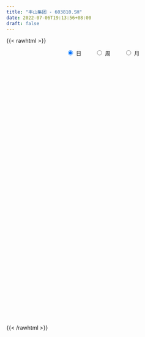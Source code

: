 ```yaml
---
title: "丰山集团 - 603810.SH"
date: 2022-07-06T19:13:56+08:00
draft: false
---
```

{{< rawhtml >}}
    <div style="text-align: center">
        <label style="padding: 1rem;"><input style="margin-right: .5rem" type="radio" name="period" value="D" checked onclick="period_change(this)">日</label>
        <label style="padding: 1rem;"><input style="margin-right: .5rem" type="radio" name="period" value="W" onclick="period_change(this)">周</label>
        <label style="padding: 1rem;"><input style="margin-right: .5rem" type="radio" name="period" value="M" onclick="period_change(this)">月</label>
    </div>
    <div id="chart" style="height: 700px;"></div> 
    <script type="text/javascript">
        const D_v = [18465.9,11845.0,8989.0,16956.0,14737.0,15140.0,26296.74,17860.73,20495.73,15183.35,17239.73,14277.0,15211.0,16548.85,28928.95,32418.31,25954.35,38096.8,52333.98,40615.83,34434.69,40341.73,30109.73,37543.5,21599.82,16408.53,22745.62,23679.53,14974.77,9982.4,17080.6,18399.71,14764.4,20937.4,19284.8,13031.15,13756.2,14367.49,19850.4,15126.4,17109.4,16266.0,21982.8,41897.5,46798.24,46449.2,24571.65,27191.79,28531.6,22159.4,16721.65,10237.6,9780.4,14276.2,16641.8,9339.2,18644.95,13713.0,12651.73,14119.6,16657.4,15239.8,12044.6,9415.2,5364.0,9860.37,6855.54,8326.71,6709.8,5708.6,8931.0,8485.2,7464.2,7977.8,9213.0,10703.2,12809.2,9189.4,7456.6,6898.2,5884.4,7582.6,7889.73,8098.8,6954.3,6136.0,11863.0,22392.74,25990.84,18519.7,14354.8,14655.6,11022.0,17913.2,14131.34,12451.74,12616.2,15683.0,13808.6,10975.54,6659.6,10972.8,12850.8,9596.0,9644.8,6329.2,7830.0,18964.6,7891.8,18169.2,11931.2,7901.2,9412.05,10022.6,8243.4,7559.4,9185.51,8481.2,5606.0,8957.0,5616.8,11740.4,6862.0,7991.0,7548.6,6304.4,9891.8,7103.6,13771.4,10575.4,10827.2,8531.49,13217.38,9163.4,9678.6,11264.7,17136.3,15620.74,14663.2,14484.15,13539.1,14171.3,13249.8,8430.0,13610.8,22537.3,20310.6,34889.65,24752.65,51016.48,76415.0,36819.52,14906.0,12988.0,10103.6,15511.2,27259.2,30922.8,15797.0,23098.0,14931.0,11778.0,11523.8,21110.4,19863.0,22208.4,24994.09,13791.0,13660.6,12978.4,10815.2,12651.4,10223.4,10540.2,13296.8,6796.2,9391.0,13961.6,45876.09,29732.0,17260.8,13234.4,8609.4,20992.2,15700.4,21278.8,16538.4,29342.7,19795.3,17284.4,14036.2,12258.6,14940.4,27481.8,16207.77,11294.8,9049.4,9699.85,14110.2,5674.4,13131.89,5478.2,6473.8,4475.0,6122.4,11048.6,10708.54,5471.2,4474.2,7090.89,5116.2,5496.6,5423.29,6149.2,25453.4,11222.41,7253.21,5746.0,4584.2,4756.71,5129.0,5355.05,5593.4,6107.4,8083.78,8543.2,3967.2,3797.2,5262.6,5534.6,4561.4,4366.0,3305.51,4066.8,6111.2,6026.6,3609.4,12131.18,6179.8,3767.8,5512.0,8945.6,6347.0,9314.0,7697.5,4994.0,7061.85,5521.52,6771.52,9558.24,6500.44,7074.66,5014.56,6268.92,7732.48,8626.04,4998.61,5183.68,17805.37,7726.05,7647.16,7539.73,5764.2,4690.68,5861.17,5883.76,14453.75,5383.33,6862.73,5430.28,7718.6,8201.8,6768.04,6612.61,4276.08,8712.5,8865.84,10098.56,27559.84,12621.4,12165.85,12393.53,8288.56,7586.76,11470.92,15022.76,10846.08,13215.6,8099.28,10400.0,13197.56,11271.03,8863.56,6659.56,7724.0,7162.32,7060.6,6279.77,10682.61,6762.33,13535.2,16643.34,32766.7,18651.16,13772.13,24295.88,33175.33,23284.08,12229.76,55640.75,49462.42,38616.26,30403.38,24682.52,22187.12,11272.6,8797.14,15026.76,8742.56,7229.2,6730.44,5836.73,6237.92,7036.44,4857.56,6643.84,9498.76,9850.2,8324.6,6178.88,7248.88,9819.6,24917.05,10263.96,6410.8,9532.8,9377.36,6336.6,8616.36,5012.44,5605.0,5554.0,8570.0,5320.4,14015.24,5951.48,7564.6,5981.44,10782.16,6710.0,9641.48,16707.96,5427.04,13884.6,10481.56,17107.88,23897.4,8038.88,7552.24,11911.36,10051.2,10280.4,12380.68,12701.57,7119.8,7230.16,13173.4,27423.16,13805.16,14849.38,11576.94,16759.8,30756.2,20097.44,12423.54,25610.38,17513.66,9629.8,11394.77,17904.27,12442.0,11487.2,20827.8,15295.32,13466.8,12509.44,9790.2,17996.42,10664.88,17908.76,13351.32,11477.42,9035.44,7932.48,14362.44,4668.8,8385.28,9197.92,6561.88,8924.12,8059.52,18315.63,72715.15,31361.13,16697.54,44744.56,34598.61,21193.1,24261.99,14475.14,73075.01,62013.13,42992.24,21433.32,18702.16,25597.22,21205.78,18101.0,10351.2,15427.76,28300.92,12526.4,13096.4,13738.2,17099.4,13707.4,13080.2,14186.0,11938.0,45530.81,123544.51,95385.52,51641.36,42080.06,54554.21,41909.09,59465.97,59495.96,39460.88,35753.08,51667.67,83366.51,48804.37,80030.49,59588.04,58265.29,46292.4,66507.04,233361.35,129653.68,99601.79,65351.5,47358.76,47244.52,36219.29,43916.15,41673.07,29415.31,22559.8,26943.69,32387.96,20940.98,15213.88,36289.6,21129.2,23065.32,23725.62,17859.94,26792.52,30928.39,18088.56,17375.7,15666.16,25929.06,50572.26,36129.69,21354.16,23136.0,17706.0,25304.4,16047.16,20900.4,19072.16,20217.7,20779.68,16238.76,17154.08,32683.06,62137.17,41081.46,67144.0,68747.15,75529.67,38190.16,29749.05,17670.47,16634.37,29940.67,19753.48,19756.82]
const D_histogram = [0.0,0.0376524217,0.0598307871,0.0065554804,0.0344859098,0.0683757504,0.266165297,0.4012701582,0.5216354855,0.6010129842,0.5885423956,0.5114337605,0.3915823381,0.3409519616,0.3368613784,0.6121911147,0.7781551822,-0.003461121,-0.5581690843,-0.8113927268,-1.0909098743,-1.412525961,-1.4800736997,-1.2633992906,-1.0876571242,-0.9168626031,-0.7285911906,-0.7047767721,-0.5896771758,-0.4743820004,-0.3364853953,-0.1838645586,-0.0717160888,0.0489164844,0.0529215084,0.0804989241,0.0873985696,0.0980076685,0.1324984376,0.0879502851,0.0489655601,0.1072973608,0.2163029297,0.2742813881,0.2461966183,0.2780374676,0.2200530593,0.206585215,0.2072147619,0.2072405212,0.147701894,0.113602538,0.0950621159,0.0774563363,0.0279975728,-0.0184754736,-0.1314364339,-0.1547669391,-0.1930951795,-0.2485852031,-0.3764504626,-0.481491422,-0.4698962197,-0.4281285933,-0.3667486825,-0.3043923866,-0.2140048577,-0.1064693385,-0.0363381503,-0.0047320224,0.0387337054,0.0400409023,0.0409294041,0.0158885474,0.0735131666,0.07829249,0.1746030423,0.2698682208,0.328874835,0.3651415467,0.3633621067,0.358699187,0.3242142526,0.3372002817,0.2846789283,0.2806334315,0.1827378459,0.0122270722,-0.1348983022,-0.2057393079,-0.2590457636,-0.3228659617,-0.3438839916,-0.2238697822,-0.189080852,-0.121672016,-0.1053589226,-0.0348946532,-0.0043032273,0.0277825997,0.0584215974,0.0481238507,0.1025807927,0.112849584,0.1380225959,0.1600540894,0.1683859909,0.2062394706,0.2110024991,0.149622106,0.1268803134,0.0935215317,0.0690836811,0.0845460992,0.098486904,0.1098805428,0.1411661364,0.1670034171,0.1679072577,0.118291687,0.0961405685,0.0296044004,-0.0294221636,-0.0684551679,-0.1278541137,-0.1270515873,-0.1699550476,-0.155291355,-0.1955815236,-0.2141510229,-0.2489155455,-0.2084780894,-0.2335928596,-0.2054099195,-0.1320666999,-0.0275798918,0.1159014923,0.2383858052,0.3164946889,0.305814417,0.2387075103,0.1341018614,0.1241279479,0.0862771097,0.1284676114,0.2170456216,0.3289221503,0.4411291866,0.4949635702,0.6626996429,0.5481846277,0.3023570462,0.1159727049,-0.0153512189,-0.1256667866,-0.1893037837,-0.0699446291,0.0380381741,0.0686873266,0.1193014435,0.0914356497,0.0922137353,0.090272635,0.166933464,0.2074128642,0.2743120204,0.2770571944,0.2554091119,0.1896683826,0.0980288283,0.0349419899,0.035098575,0.0014163944,-0.0108695171,-0.0652353839,-0.094476094,-0.1343004381,-0.2428204837,-0.1654317802,-0.1513356179,-0.1741131306,-0.1686336968,-0.1542807199,-0.0735017907,-0.0138676517,0.0434587156,0.0924053624,0.1913973621,0.2325301224,0.1740848213,0.1567248541,0.1388657898,0.1225899529,0.0893731287,0.0311211873,0.0080236989,-0.0084397312,-0.0307117888,-0.0853813472,-0.1113478436,-0.1859937261,-0.2293780295,-0.2203768029,-0.2142488086,-0.1823130285,-0.1188674337,-0.1044592911,-0.0964151996,-0.0906473768,-0.1125672725,-0.1121450547,-0.1191837707,-0.0957966921,-0.0926375623,-0.2527210727,-0.3676697323,-0.4270432971,-0.4436686309,-0.4201302841,-0.360207298,-0.3142609401,-0.2513255863,-0.1970608049,-0.1589223747,-0.142101342,-0.1423904327,-0.1173262344,-0.074226699,-0.0282949013,0.0298323053,0.0752574708,0.0954903909,0.1178003139,0.1444412847,0.1605839184,0.1759541138,0.1743171547,0.2146776095,0.2245111601,0.2135456646,0.2036717315,0.1894299545,0.1957396846,0.1471452575,0.1091078295,-0.347507541,-0.6294887761,-0.7640980582,-0.8071121297,-0.7981943068,-0.73814405,-0.6366615256,-0.5328623354,-0.4311997514,-0.3435191763,-0.2767119607,-0.193312216,-0.1034439503,0.0089777447,0.0913311009,0.1464838839,0.1979554007,0.228015753,0.2451132013,0.2513544602,0.2467003219,0.2668076893,0.2688640868,0.2754784832,0.2814224297,0.2674860186,0.2303608966,0.1928861937,0.1503354731,0.1352090858,0.1371183441,0.1505689613,0.1778633177,0.1526480325,0.1235744045,0.0863049354,0.0884133276,0.0976601937,0.0998249909,0.1042298238,0.1191428479,0.1332071203,0.1169805843,0.1129848347,0.0980999309,0.0667357917,0.0769507971,0.0908179252,0.1073165561,0.1154206075,0.1124697912,0.1005738135,0.0936763867,0.104099908,0.1054508819,0.1205876704,0.1452113312,0.1850084036,0.1967082616,0.2024991987,0.205097785,0.2312570281,0.2141256982,0.1932450515,0.2083209807,0.2395632714,0.2219568177,0.1741499923,0.0929307561,-0.0217774858,-0.0856809632,-0.1429137369,-0.1390326394,-0.1241747168,-0.1118670634,-0.1130352687,-0.1063765957,-0.0961951452,-0.0975218755,-0.09045365,-0.0827552311,-0.0844494167,-0.0949402987,-0.1044348523,-0.1029965287,-0.1053953417,-0.1232349399,-0.10294957,-0.0946966735,-0.0814387631,-0.0821457856,-0.070959815,-0.0533823787,-0.028131428,-0.0076267427,0.0145891584,0.0328507107,0.0571742293,0.0749574072,0.1085979888,0.12017237,0.1355425616,0.1260119917,0.1202318074,0.115554913,0.111551337,0.1187744127,0.1145158338,0.1138720161,0.0865501247,0.0916051748,0.1043543276,0.1025126962,0.0888360315,0.052939636,0.0170027881,-0.0056271189,-0.0193555475,-0.0190827999,-0.0195778403,-0.0185690128,-0.0051409723,0.0262279904,0.0390580116,0.0458883579,0.0548773437,0.0486686129,0.0497413866,0.0252141571,0.0273511127,0.0492171847,0.0464527614,0.0416911705,0.0326414984,0.0436403246,0.0435547604,0.051104993,0.0386782085,0.0410969127,0.0302638386,0.0243872496,0.0186788833,-0.0000690847,-0.0119671794,-0.0367898587,-0.0351431347,-0.0520118422,-0.0648047698,-0.072310218,-0.1238065669,-0.1335234857,-0.1558071148,-0.1499825153,-0.1303327773,-0.097645314,-0.0595533879,-0.0116388603,0.055901468,0.0778298676,0.0781389771,0.04683429,0.0285196416,0.0198801564,0.0311141708,0.0190449735,0.0676257211,0.0743004902,0.0841844576,0.0762245819,0.0726403088,0.0782026768,0.0609483817,0.0295204527,0.0003616349,-0.0418016346,-0.1153373655,-0.1463449316,-0.1544812401,-0.1845179197,-0.2422406176,-0.2473679703,-0.2269932901,-0.1803361376,-0.1313658192,-0.0110993889,0.0863098386,0.1404770083,0.1579994195,0.1544658228,0.1586277354,0.1472498494,0.165321529,0.1590459958,0.1534309931,0.1015877509,0.0991987332,0.1206858645,0.1123406336,0.1339799044,0.1436170209,0.0715085804,0.0360199858,0.1012052951,0.1556438377,0.075055392,-0.0759010149,-0.2430928426,-0.3613644103,-0.4106794378,-0.4604777163,-0.4258704242,-0.3615390646,-0.3136725794,-0.2479259735,-0.1917228725,-0.1465634463,-0.112911972,-0.0764929961,-0.0100799019,0.0225348136,0.0449678141,0.0559115874,0.0672493074,0.0946789215,0.0731050274,0.076026016,0.0735518685,0.07021092,0.0931452094,0.1470881747,0.1783749793,0.1921383293,0.1931207213,0.1792188302,0.1556698662,0.1161049735,0.1053252824,0.1007872734,0.095064192,0.076556317,0.0655089698,0.0570148423,0.0702198271,0.0872386498,0.0934315668,0.0827287739,0.0815920556,0.0263361873,-0.0127788659,-0.0486320407,-0.0689632288,-0.0732371476,-0.0804574223,-0.084495302,-0.0976214433]
const D_fast = [0.0,0.0470655271,0.0842015893,0.0325651527,0.0691170596,0.1201008378,0.3844317086,0.6198541093,0.8706283081,1.1002590528,1.2349240631,1.2856738681,1.2637180303,1.2983256442,1.3784504055,1.8068279205,2.1673307836,1.3848492001,0.6905989658,0.2345271415,-0.3177174745,-0.9924650515,-1.4300312151,-1.5292066287,-1.6253787433,-1.683799873,-1.6776762581,-1.8300560327,-1.8623757304,-1.865676055,-1.8119007987,-1.7052461016,-1.611026654,-1.4781649597,-1.4609295587,-1.4132274119,-1.3844781241,-1.349367108,-1.2817517295,-1.3043123107,-1.3310556457,-1.2458995048,-1.0828182034,-0.9562693981,-0.9228050133,-0.8214547971,-0.8244259406,-0.7862474811,-0.7338142437,-0.6819783542,-0.7045915079,-0.7102902293,-0.7050651225,-0.703306818,-0.7457661883,-0.7968581031,-0.9426781719,-1.0047004119,-1.0913024471,-1.2089387716,-1.4309166466,-1.6563304616,-1.7622093142,-1.8274738362,-1.857781096,-1.8715228968,-1.8346365823,-1.7537183977,-1.692671747,-1.6622486248,-1.6090994706,-1.5977820482,-1.5866611953,-1.6077299151,-1.5317270043,-1.5073745585,-1.3674132455,-1.2046810118,-1.0634556889,-0.9359035905,-0.8468425038,-0.7618306268,-0.715261998,-0.6179758985,-0.5993275198,-0.5332146587,-0.5854257828,-0.7528797885,-0.9337297385,-1.0560055711,-1.1740734677,-1.3186101563,-1.425599184,-1.3615524202,-1.374033703,-1.3370428709,-1.3470695083,-1.2853289021,-1.255813283,-1.2167818061,-1.1715374091,-1.1698041931,-1.0897020529,-1.0512208656,-0.9915422048,-0.9294971889,-0.8790687897,-0.7896554423,-0.7321417891,-0.7561166557,-0.7471383699,-0.7571167686,-0.764283699,-0.7276847562,-0.6891222254,-0.6502584508,-0.5836813232,-0.5160931881,-0.4732125332,-0.4932551821,-0.4913711585,-0.5505062265,-0.6168883313,-0.6730351276,-0.7643976019,-0.7953579723,-0.8807501945,-0.9049093407,-0.9940948901,-1.0662021452,-1.1631955542,-1.1748776205,-1.2583906055,-1.2815601452,-1.2412336007,-1.1436417655,-0.9711850084,-0.7891042441,-0.6318716882,-0.5660983559,-0.5735283849,-0.6446085686,-0.6235504951,-0.6398320558,-0.5655246512,-0.4226852356,-0.2285781695,-0.0060888365,0.1714864397,0.5048974231,0.5274285648,0.3571902449,0.1997990798,0.0646373512,-0.0770949131,-0.1880578562,-0.0861848588,0.031307488,0.079128472,0.1595679499,0.1545610685,0.1783925879,0.1990196463,0.3174138414,0.4097464576,0.5452236189,0.6172330915,0.659437287,0.6411136533,0.5739813062,0.5196299651,0.5285611941,0.495233112,0.4802298213,0.4095551084,0.3566953749,0.2832959213,0.1140707548,0.1501015132,0.126363771,0.0600579757,0.0233789853,-0.0008382178,0.0615652637,0.1177324898,0.185923536,0.2579715233,0.4048128636,0.5040781545,0.4891540587,0.510975305,0.5278326882,0.5422043395,0.5313307975,0.480859153,0.4597675893,0.4411942264,0.4112442215,0.3352293263,0.2814258691,0.1602815551,0.0595527443,0.0134597701,-0.0339744378,-0.0476169148,-0.0138881783,-0.0255948586,-0.0416545669,-0.0585485884,-0.1086103022,-0.1362243481,-0.1730590068,-0.1736211011,-0.193621362,-0.4168851405,-0.6237512332,-0.7898856223,-0.9174281138,-0.998922338,-1.0290511765,-1.0616700536,-1.0615660963,-1.0565665162,-1.0581586797,-1.0768629824,-1.1127496813,-1.1170170416,-1.092474181,-1.0536161086,-0.9880308256,-0.9237912925,-0.8796857746,-0.8279257732,-0.7651744811,-0.7088858679,-0.649527144,-0.6075848145,-0.5135549573,-0.4475936167,-0.4051726961,-0.3641286962,-0.3310129847,-0.2757683334,-0.2875764461,-0.2983369168,-0.8418291725,-1.2811826017,-1.6068163983,-1.8516085022,-2.042239256,-2.1667250117,-2.2244078687,-2.2538242623,-2.2599616162,-2.2581608352,-2.2605316097,-2.225459919,-2.1614526409,-2.0467865097,-1.9416003783,-1.8498266244,-1.7488662573,-1.6618019668,-1.5834262182,-1.5143463443,-1.4573254021,-1.3705161124,-1.3012436932,-1.225759676,-1.149460122,-1.0965250285,-1.0760599264,-1.0653130809,-1.0702799332,-1.051604049,-1.0154152047,-0.9643223471,-0.8925621613,-0.8796154384,-0.8777954653,-0.8934887005,-0.8692769765,-0.8356150619,-0.808494017,-0.7780317281,-0.733332992,-0.6859669396,-0.6729483295,-0.6486978704,-0.6390577915,-0.6537379827,-0.6242852781,-0.5877136687,-0.5443858987,-0.5074266955,-0.4822600639,-0.4690125883,-0.4524909184,-0.4160424201,-0.3883287258,-0.3430450197,-0.2821185261,-0.1960693527,-0.1351924294,-0.0787766926,-0.0249036601,0.0590698401,0.0954699347,0.1229005508,0.1900567253,0.2811898338,0.3190725845,0.3148032572,0.25681671,0.1366640966,0.0513403785,-0.0416208295,-0.0724978918,-0.0886836485,-0.1043427609,-0.1337697834,-0.1537052593,-0.167572595,-0.1932797943,-0.2088249813,-0.2218153701,-0.2446219099,-0.2788478666,-0.3144511333,-0.3387619419,-0.3675095903,-0.4161579235,-0.4216099461,-0.437031218,-0.4441329983,-0.4653764673,-0.4719304504,-0.4676986088,-0.449480515,-0.4308825155,-0.4050193248,-0.3785450948,-0.3399280189,-0.3034054891,-0.2426154104,-0.2009979366,-0.1517421046,-0.1297696766,-0.1054919091,-0.0812800752,-0.057395817,-0.0204791381,0.0038912415,0.0317154278,0.0260310676,0.0539874113,0.092825146,0.1166116886,0.1251440319,0.1024825454,0.0707963945,0.0467597077,0.0281923923,0.0236944399,0.0183049394,0.0146715138,0.0268143112,0.0647402715,0.0873347956,0.1056372314,0.1283455531,0.1343039755,0.1478120959,0.1295884056,0.1385631394,0.1727335076,0.1815822746,0.1872434764,0.1863541789,0.2082630863,0.2190662121,0.2393926929,0.2366354606,0.249328393,0.2460612785,0.2462815019,0.2452428564,0.2264776173,0.2115877277,0.1775675838,0.1704285241,0.140556856,0.111562736,0.0859797332,0.0035317427,-0.0395660476,-0.1008014553,-0.1324724847,-0.145405941,-0.1371298062,-0.1139262271,-0.0689214146,0.0125942808,0.0539801472,0.073824001,0.0542278864,0.0430431483,0.0393737023,0.0583862594,0.0510783054,0.1165654833,0.141815375,0.1727454568,0.1838417265,0.1984175307,0.2235305678,0.2215133682,0.1974655523,0.1683971433,0.1157834651,0.0134133928,-0.0541804062,-0.1009370247,-0.1771031843,-0.2953860365,-0.3623553818,-0.3987290241,-0.397155906,-0.3810270424,-0.2635354594,-0.1445487723,-0.0552623505,0.0017599156,0.0368427746,0.0806616211,0.1060961975,0.1654982593,0.1989842251,0.2317269706,0.2052806661,0.2276913317,0.2793499291,0.2990898567,0.3542241036,0.3997654753,0.3455341799,0.3190505818,0.4095372148,0.5028867169,0.4410621191,0.2711304586,0.0431654202,-0.1654472501,-0.317432137,-0.4823498446,-0.5542101585,-0.5802635651,-0.6108152248,-0.6070501123,-0.5987777294,-0.5902591647,-0.5848356834,-0.5675399566,-0.5036468378,-0.465398419,-0.431723465,-0.4068017948,-0.3786517479,-0.3275524035,-0.3308500407,-0.3089225481,-0.2930087285,-0.278796947,-0.2325763553,-0.1418613464,-0.0659807969,-0.0041828645,0.0450797078,0.0759825242,0.0913510268,0.0808123775,0.0963640069,0.1170228163,0.1350657829,0.1356969872,0.1410268824,0.1467864655,0.1775464071,0.2163748922,0.2459257009,0.2559051015,0.275166397,0.2264945757,0.1841848059,0.136173621,0.0986016257,0.07601842,0.0486837897,0.0235220846,-0.0140094176]
const D_slow = [0.0,0.0094131054,0.0243708022,0.0260096723,0.0346311497,0.0517250873,0.1182664116,0.2185839511,0.3489928225,0.4992460686,0.6463816675,0.7742401076,0.8721356922,0.9573736826,1.0415890272,1.1946368058,1.3891756014,1.3883103211,1.2487680501,1.0459198684,0.7731923998,0.4200609095,0.0500424846,-0.2658073381,-0.5377216191,-0.7669372699,-0.9490850675,-1.1252792606,-1.2726985545,-1.3912940546,-1.4754154034,-1.5213815431,-1.5393105653,-1.5270814441,-1.5138510671,-1.493726336,-1.4718766936,-1.4473747765,-1.4142501671,-1.3922625958,-1.3800212058,-1.3531968656,-1.2991211332,-1.2305507861,-1.1690016316,-1.0994922647,-1.0444789999,-0.9928326961,-0.9410290056,-0.8892188753,-0.8522934018,-0.8238927673,-0.8001272384,-0.7807631543,-0.7737637611,-0.7783826295,-0.811241738,-0.8499334728,-0.8982072676,-0.9603535684,-1.0544661841,-1.1748390396,-1.2923130945,-1.3993452428,-1.4910324135,-1.5671305101,-1.6206317246,-1.6472490592,-1.6563335968,-1.6575166024,-1.647833176,-1.6378229504,-1.6275905994,-1.6236184626,-1.6052401709,-1.5856670484,-1.5420162878,-1.4745492326,-1.3923305239,-1.3010451372,-1.2102046105,-1.1205298138,-1.0394762506,-0.9551761802,-0.8840064481,-0.8138480902,-0.7681636288,-0.7651068607,-0.7988314363,-0.8502662632,-0.9150277041,-0.9957441946,-1.0817151925,-1.137682638,-1.184952851,-1.215370855,-1.2417105856,-1.2504342489,-1.2515100558,-1.2445644058,-1.2299590065,-1.2179280438,-1.1922828456,-1.1640704496,-1.1295648007,-1.0895512783,-1.0474547806,-0.9958949129,-0.9431442882,-0.9057387617,-0.8740186833,-0.8506383004,-0.8333673801,-0.8122308553,-0.7876091293,-0.7601389936,-0.7248474595,-0.6830966053,-0.6411197908,-0.6115468691,-0.587511727,-0.5801106269,-0.5874661678,-0.6045799597,-0.6365434882,-0.668306385,-0.7107951469,-0.7496179857,-0.7985133666,-0.8520511223,-0.9142800087,-0.966399531,-1.0247977459,-1.0761502258,-1.1091669008,-1.1160618737,-1.0870865006,-1.0274900493,-0.9483663771,-0.8719127729,-0.8122358953,-0.7787104299,-0.747678443,-0.7261091655,-0.6939922627,-0.6397308573,-0.5575003197,-0.4472180231,-0.3234771305,-0.1578022198,-0.0207560629,0.0548331987,0.0838263749,0.0799885701,0.0485718735,0.0012459276,-0.0162402297,-0.0067306862,0.0104411455,0.0402665064,0.0631254188,0.0861788526,0.1087470113,0.1504803774,0.2023335934,0.2709115985,0.3401758971,0.4040281751,0.4514452707,0.4759524778,0.4846879753,0.493462619,0.4938167176,0.4910993384,0.4747904924,0.4511714689,0.4175963594,0.3568912384,0.3155332934,0.2776993889,0.2341711063,0.1920126821,0.1534425021,0.1350670544,0.1316001415,0.1424648204,0.165566161,0.2134155015,0.2715480321,0.3150692374,0.3542504509,0.3889668984,0.4196143866,0.4419576688,0.4497379656,0.4517438904,0.4496339576,0.4419560103,0.4206106735,0.3927737126,0.3462752811,0.2889307738,0.233836573,0.1802743709,0.1346961137,0.1049792553,0.0788644326,0.0547606327,0.0320987884,0.0039569703,-0.0240792934,-0.053875236,-0.0778244091,-0.1009837996,-0.1641640678,-0.2560815009,-0.3628423252,-0.4737594829,-0.5787920539,-0.6688438784,-0.7474091135,-0.81024051,-0.8595057113,-0.899236305,-0.9347616404,-0.9703592486,-0.9996908072,-1.018247482,-1.0253212073,-1.017863131,-0.9990487633,-0.9751761656,-0.9457260871,-0.9096157659,-0.8694697863,-0.8254812578,-0.7819019692,-0.7282325668,-0.6721047768,-0.6187183606,-0.5678004278,-0.5204429392,-0.471508018,-0.4347217036,-0.4074447462,-0.4943216315,-0.6516938255,-0.8427183401,-1.0444963725,-1.2440449492,-1.4285809617,-1.5877463431,-1.720961927,-1.8287618648,-1.9146416589,-1.983819649,-2.032147703,-2.0580086906,-2.0557642544,-2.0329314792,-1.9963105082,-1.9468216581,-1.8898177198,-1.8285394195,-1.7657008044,-1.704025724,-1.6373238017,-1.57010778,-1.5012381592,-1.4308825517,-1.3640110471,-1.3064208229,-1.2581992745,-1.2206154063,-1.1868131348,-1.1525335488,-1.1148913084,-1.070425479,-1.0322634709,-1.0013698698,-0.9797936359,-0.957690304,-0.9332752556,-0.9083190079,-0.8822615519,-0.8524758399,-0.8191740599,-0.7899289138,-0.7616827051,-0.7371577224,-0.7204737745,-0.7012360752,-0.6785315939,-0.6517024548,-0.622847303,-0.5947298552,-0.5695864018,-0.5461673051,-0.5201423281,-0.4937796077,-0.4636326901,-0.4273298573,-0.3810777564,-0.331900691,-0.2812758913,-0.230001445,-0.172187188,-0.1186557635,-0.0703445006,-0.0182642554,0.0416265624,0.0971157668,0.1406532649,0.1638859539,0.1584415825,0.1370213417,0.1012929074,0.0665347476,0.0354910684,0.0075243025,-0.0207345147,-0.0473286636,-0.0713774499,-0.0957579188,-0.1183713313,-0.139060139,-0.1601724932,-0.1839075679,-0.210016281,-0.2357654131,-0.2621142486,-0.2929229836,-0.3186603761,-0.3423345445,-0.3626942352,-0.3832306816,-0.4009706354,-0.4143162301,-0.4213490871,-0.4232557727,-0.4196084832,-0.4113958055,-0.3971022482,-0.3783628964,-0.3512133992,-0.3211703067,-0.2872846662,-0.2557816683,-0.2257237165,-0.1968349882,-0.168947154,-0.1392535508,-0.1106245923,-0.0821565883,-0.0605190571,-0.0376177634,-0.0115291816,0.0140989925,0.0363080004,0.0495429094,0.0537936064,0.0523868267,0.0475479398,0.0427772398,0.0378827797,0.0332405266,0.0319552835,0.0385122811,0.048276784,0.0597488735,0.0734682094,0.0856353626,0.0980707093,0.1043742485,0.1112120267,0.1235163229,0.1351295132,0.1455523059,0.1537126805,0.1646227616,0.1755114517,0.1882877,0.1979572521,0.2082314803,0.2157974399,0.2218942523,0.2265639731,0.226546702,0.2235549071,0.2143574425,0.2055716588,0.1925686982,0.1763675058,0.1582899513,0.1273383096,0.0939574381,0.0550056594,0.0175100306,-0.0150731637,-0.0394844922,-0.0543728392,-0.0572825543,-0.0433071873,-0.0238497204,-0.0043149761,0.0073935964,0.0145235068,0.0194935459,0.0272720886,0.032033332,0.0489397622,0.0675148848,0.0885609992,0.1076171447,0.1257772219,0.1453278911,0.1605649865,0.1679450997,0.1680355084,0.1575850997,0.1287507583,0.0921645254,0.0535442154,0.0074147355,-0.0531454189,-0.1149874115,-0.171735734,-0.2168197684,-0.2496612232,-0.2524360705,-0.2308586108,-0.1957393587,-0.1562395039,-0.1176230482,-0.0779661143,-0.041153652,0.0001767303,0.0399382292,0.0782959775,0.1036929152,0.1284925985,0.1586640646,0.1867492231,0.2202441992,0.2561484544,0.2740255995,0.283030596,0.3083319197,0.3472428792,0.3660067272,0.3470314734,0.2862582628,0.1959171602,0.0932473008,-0.0218721283,-0.1283397343,-0.2187245005,-0.2971426453,-0.3591241387,-0.4070548569,-0.4436957184,-0.4719237114,-0.4910469605,-0.4935669359,-0.4879332325,-0.476691279,-0.4627133822,-0.4459010553,-0.422231325,-0.4039550681,-0.3849485641,-0.366560597,-0.349007867,-0.3257215647,-0.288949521,-0.2443557762,-0.1963211938,-0.1480410135,-0.103236306,-0.0643188394,-0.0352925961,-0.0089612755,0.0162355429,0.0400015909,0.0591406702,0.0755179126,0.0897716232,0.10732658,0.1291362424,0.1524941341,0.1731763276,0.1935743415,0.2001583883,0.1969636718,0.1848056617,0.1675648545,0.1492555676,0.129141212,0.1080173865,0.0836120257]
const D_data = [['2020-06-15', 40.99, 42.07, 40.99, 43.18],['2020-06-16', 42.13, 42.66, 41.87, 42.8],['2020-06-17', 42.69, 42.67, 42.31, 43.0],['2020-06-18', 42.8, 41.67, 41.53, 43.46],['2020-06-19', 41.65, 42.64, 41.32, 42.88],['2020-06-22', 42.77, 42.93, 42.6, 43.65],['2020-06-23', 42.83, 45.76, 42.74, 46.2],['2020-06-24', 45.94, 46.17, 45.38, 46.8],['2020-06-29', 46.35, 47.09, 45.84, 48.28],['2020-06-30', 47.15, 47.63, 46.49, 47.96],['2020-07-01', 47.64, 47.22, 46.52, 48.18],['2020-07-02', 47.41, 46.71, 46.53, 47.77],['2020-07-03', 46.88, 46.12, 45.41, 46.88],['2020-07-06', 46.72, 46.95, 45.89, 47.39],['2020-07-07', 46.83, 47.8, 45.0, 48.26],['2020-07-08', 47.24, 52.58, 47.03, 52.58],['2020-07-09', 53.0, 53.15, 52.0, 53.8],['2020-07-10', 38.23, 40.11, 38.18, 41.66],['2020-07-13', 39.66, 39.29, 37.2, 39.66],['2020-07-14', 38.91, 40.49, 38.4, 41.28],['2020-07-15', 39.79, 38.08, 38.02, 40.21],['2020-07-16', 38.4, 35.0, 34.68, 38.4],['2020-07-17', 34.5, 36.0, 33.33, 36.08],['2020-07-20', 36.5, 38.85, 36.5, 39.49],['2020-07-21', 38.8, 38.4, 37.68, 39.16],['2020-07-22', 38.39, 38.38, 38.01, 39.28],['2020-07-23', 38.0, 38.79, 37.74, 38.94],['2020-07-24', 38.56, 36.58, 36.51, 38.65],['2020-07-27', 37.06, 37.41, 36.75, 37.96],['2020-07-28', 37.65, 37.42, 37.0, 37.9],['2020-07-29', 36.96, 37.86, 36.58, 38.15],['2020-07-30', 37.44, 38.41, 37.42, 38.79],['2020-07-31', 38.4, 38.3, 37.86, 38.95],['2020-08-03', 39.0, 38.81, 38.33, 39.8],['2020-08-04', 38.99, 37.51, 36.9, 38.99],['2020-08-05', 37.51, 37.73, 37.0, 38.38],['2020-08-06', 37.46, 37.42, 36.77, 37.94],['2020-08-07', 37.27, 37.38, 35.8, 37.68],['2020-08-10', 37.36, 37.69, 37.01, 38.49],['2020-08-11', 37.97, 36.56, 36.56, 38.0],['2020-08-12', 36.56, 36.26, 35.07, 36.87],['2020-08-13', 36.46, 37.4, 36.15, 37.46],['2020-08-14', 37.3, 38.43, 37.16, 38.9],['2020-08-17', 39.0, 38.26, 38.16, 39.5],['2020-08-18', 38.66, 37.3, 36.75, 38.69],['2020-08-19', 37.35, 38.11, 37.19, 38.95],['2020-08-20', 37.19, 36.96, 36.51, 37.75],['2020-08-21', 36.62, 37.35, 36.57, 38.76],['2020-08-24', 37.7, 37.52, 35.81, 37.7],['2020-08-25', 37.9, 37.55, 37.25, 38.69],['2020-08-26', 37.47, 36.66, 36.53, 37.63],['2020-08-27', 36.75, 36.71, 36.03, 37.04],['2020-08-28', 36.95, 36.73, 36.3, 36.95],['2020-08-31', 36.69, 36.6, 36.52, 37.08],['2020-09-01', 36.39, 35.95, 35.56, 36.44],['2020-09-02', 35.92, 35.62, 35.44, 36.37],['2020-09-03', 35.62, 34.18, 34.18, 35.71],['2020-09-04', 33.99, 34.7, 33.53, 35.1],['2020-09-07', 34.8, 34.08, 33.81, 35.18],['2020-09-08', 34.48, 33.3, 32.61, 34.48],['2020-09-09', 33.0, 31.5, 31.36, 33.32],['2020-09-10', 32.1, 30.65, 30.36, 32.18],['2020-09-11', 30.29, 31.3, 30.25, 31.36],['2020-09-14', 31.26, 31.27, 30.7, 31.77],['2020-09-15', 31.13, 31.27, 30.73, 31.48],['2020-09-16', 31.35, 31.13, 30.66, 31.7],['2020-09-17', 31.24, 31.46, 30.8, 31.68],['2020-09-18', 31.43, 31.85, 31.06, 31.97],['2020-09-21', 31.99, 31.57, 31.4, 31.99],['2020-09-22', 31.44, 31.11, 30.81, 31.5],['2020-09-23', 31.38, 31.24, 30.75, 31.79],['2020-09-24', 31.08, 30.63, 30.52, 31.74],['2020-09-25', 30.92, 30.43, 29.96, 30.92],['2020-09-28', 30.68, 29.83, 29.8, 30.68],['2020-09-29', 29.79, 30.76, 29.65, 31.05],['2020-09-30', 30.5, 30.1, 29.8, 30.83],['2020-10-09', 30.38, 31.4, 30.23, 31.45],['2020-10-12', 31.38, 31.87, 31.25, 31.93],['2020-10-13', 31.88, 31.87, 31.63, 32.32],['2020-10-14', 31.88, 31.93, 31.63, 32.3],['2020-10-15', 32.01, 31.66, 31.64, 32.16],['2020-10-16', 31.86, 31.73, 31.4, 32.1],['2020-10-19', 31.98, 31.37, 31.1, 31.98],['2020-10-20', 31.45, 32.03, 30.71, 32.12],['2020-10-21', 32.03, 31.22, 31.11, 32.03],['2020-10-22', 31.02, 31.78, 30.67, 31.95],['2020-10-23', 31.53, 30.4, 30.31, 31.78],['2020-10-26', 29.8, 28.73, 28.56, 29.8],['2020-10-27', 28.49, 28.0, 27.38, 28.96],['2020-10-28', 28.16, 28.11, 27.3, 28.68],['2020-10-29', 27.67, 27.68, 27.63, 28.24],['2020-10-30', 27.68, 26.86, 26.7, 27.69],['2020-11-02', 26.8, 26.75, 26.19, 27.16],['2020-11-03', 27.13, 28.4, 26.8, 28.45],['2020-11-04', 28.24, 27.42, 27.35, 28.75],['2020-11-05', 27.82, 27.81, 27.5, 28.0],['2020-11-06', 27.77, 27.13, 27.0, 27.78],['2020-11-09', 27.49, 27.81, 27.2, 28.1],['2020-11-10', 27.88, 27.39, 27.22, 28.24],['2020-11-11', 27.39, 27.41, 27.21, 27.85],['2020-11-12', 27.5, 27.42, 27.01, 27.6],['2020-11-13', 27.43, 26.83, 26.76, 27.47],['2020-11-16', 26.94, 27.65, 26.81, 27.67],['2020-11-17', 27.7, 27.19, 27.1, 27.9],['2020-11-18', 27.45, 27.41, 27.13, 27.9],['2020-11-19', 27.28, 27.46, 27.1, 27.58],['2020-11-20', 27.38, 27.35, 27.13, 27.5],['2020-11-23', 27.65, 27.85, 27.09, 28.14],['2020-11-24', 27.68, 27.58, 27.5, 28.14],['2020-11-25', 27.62, 26.61, 26.6, 27.82],['2020-11-26', 26.6, 26.85, 26.22, 27.13],['2020-11-27', 26.93, 26.53, 26.31, 26.93],['2020-11-30', 26.6, 26.43, 25.76, 26.69],['2020-12-01', 26.26, 26.85, 26.09, 27.14],['2020-12-02', 26.8, 26.87, 26.55, 27.13],['2020-12-03', 26.8, 26.88, 26.74, 27.11],['2020-12-04', 26.82, 27.24, 26.72, 27.45],['2020-12-07', 27.56, 27.35, 27.21, 27.77],['2020-12-08', 27.12, 27.15, 26.9, 27.45],['2020-12-09', 27.02, 26.41, 26.41, 27.1],['2020-12-10', 26.5, 26.56, 26.15, 26.87],['2020-12-11', 26.84, 25.73, 25.38, 26.84],['2020-12-14', 25.73, 25.4, 25.21, 25.89],['2020-12-15', 25.55, 25.26, 25.08, 25.55],['2020-12-16', 25.27, 24.57, 24.44, 25.27],['2020-12-17', 24.86, 24.97, 24.07, 24.97],['2020-12-18', 25.24, 24.09, 24.06, 25.24],['2020-12-21', 24.2, 24.5, 24.0, 24.6],['2020-12-22', 24.35, 23.49, 23.43, 24.45],['2020-12-23', 23.59, 23.32, 22.88, 23.74],['2020-12-24', 23.3, 22.66, 22.57, 23.57],['2020-12-25', 23.26, 23.3, 22.5, 23.45],['2020-12-28', 23.11, 22.2, 22.13, 23.19],['2020-12-29', 22.2, 22.55, 22.03, 22.77],['2020-12-30', 22.5, 23.1, 22.21, 23.27],['2020-12-31', 23.08, 23.75, 23.01, 24.0],['2021-01-04', 23.76, 24.79, 23.39, 24.94],['2021-01-05', 24.78, 25.24, 24.52, 25.55],['2021-01-06', 25.2, 25.31, 24.75, 25.46],['2021-01-07', 25.15, 24.5, 24.32, 25.41],['2021-01-08', 24.35, 23.68, 23.54, 24.55],['2021-01-11', 23.69, 22.78, 22.64, 23.75],['2021-01-12', 22.54, 23.65, 22.38, 23.88],['2021-01-13', 23.84, 23.15, 23.05, 23.84],['2021-01-14', 23.08, 24.15, 23.06, 24.4],['2021-01-15', 24.22, 25.13, 24.05, 25.65],['2021-01-18', 24.13, 26.1, 24.13, 26.11],['2021-01-19', 25.99, 26.95, 25.83, 28.17],['2021-01-20', 26.9, 26.99, 26.53, 27.24],['2021-01-21', 26.3, 29.45, 26.28, 29.65],['2021-01-22', 29.2, 26.53, 26.51, 31.2],['2021-01-25', 23.88, 24.25, 23.88, 24.95],['2021-01-26', 23.85, 24.0, 23.85, 24.5],['2021-01-27', 23.64, 23.88, 23.49, 24.33],['2021-01-28', 23.66, 23.44, 23.28, 23.84],['2021-01-29', 23.45, 23.43, 22.68, 23.71],['2021-02-01', 23.71, 25.77, 23.69, 25.77],['2021-02-02', 26.5, 26.23, 25.62, 26.89],['2021-02-03', 25.86, 25.68, 25.54, 26.46],['2021-02-04', 25.62, 26.23, 25.6, 26.66],['2021-02-05', 26.08, 25.4, 25.3, 26.46],['2021-02-08', 25.58, 25.77, 25.0, 26.16],['2021-02-09', 25.75, 25.82, 25.5, 26.15],['2021-02-10', 25.82, 27.13, 25.52, 27.5],['2021-02-18', 27.84, 27.17, 26.78, 27.85],['2021-02-19', 26.95, 28.02, 26.71, 28.16],['2021-02-22', 28.18, 27.67, 27.67, 28.69],['2021-02-23', 27.61, 27.58, 26.91, 27.91],['2021-02-24', 27.3, 27.03, 26.84, 27.55],['2021-02-25', 27.18, 26.46, 26.11, 27.2],['2021-02-26', 26.15, 26.52, 25.9, 26.8],['2021-03-01', 26.68, 27.24, 26.63, 27.34],['2021-03-02', 27.5, 26.81, 26.68, 27.5],['2021-03-03', 26.86, 27.02, 26.54, 27.18],['2021-03-04', 26.83, 26.35, 26.24, 26.95],['2021-03-05', 26.18, 26.44, 25.83, 26.55],['2021-03-08', 26.72, 26.09, 25.96, 26.84],['2021-03-09', 26.0, 24.73, 24.48, 26.48],['2021-03-10', 25.72, 26.86, 25.6, 27.2],['2021-03-11', 25.97, 26.23, 25.45, 26.27],['2021-03-12', 26.18, 25.65, 25.58, 26.19],['2021-03-15', 25.6, 25.85, 25.35, 26.28],['2021-03-16', 25.72, 25.91, 25.66, 25.99],['2021-03-17', 26.25, 26.93, 26.13, 26.96],['2021-03-18', 26.77, 27.03, 26.62, 27.04],['2021-03-19', 26.82, 27.35, 26.75, 27.73],['2021-03-22', 27.35, 27.61, 27.35, 28.0],['2021-03-23', 27.43, 28.78, 27.43, 28.85],['2021-03-24', 28.76, 28.64, 28.13, 29.2],['2021-03-25', 28.6, 27.55, 27.51, 28.94],['2021-03-26', 28.02, 28.04, 27.66, 28.17],['2021-03-29', 28.09, 28.11, 27.56, 28.17],['2021-03-30', 28.31, 28.2, 27.82, 28.45],['2021-03-31', 29.1, 28.0, 27.8, 29.39],['2021-04-01', 27.88, 27.55, 27.55, 28.17],['2021-04-02', 27.85, 27.85, 27.4, 27.98],['2021-04-06', 27.84, 27.89, 27.61, 28.1],['2021-04-07', 27.9, 27.76, 27.65, 27.9],['2021-04-08', 27.65, 27.16, 27.16, 27.65],['2021-04-09', 27.29, 27.28, 27.06, 27.38],['2021-04-12', 27.03, 26.33, 26.29, 27.13],['2021-04-13', 26.35, 26.28, 26.15, 26.49],['2021-04-14', 26.1, 26.7, 26.1, 26.74],['2021-04-15', 26.59, 26.56, 26.42, 26.73],['2021-04-16', 26.73, 26.85, 26.55, 26.95],['2021-04-19', 26.75, 27.4, 26.7, 27.78],['2021-04-20', 27.61, 26.92, 26.86, 27.68],['2021-04-21', 26.82, 26.83, 26.59, 27.0],['2021-04-22', 26.96, 26.77, 26.65, 27.0],['2021-04-23', 26.77, 26.3, 26.21, 26.81],['2021-04-26', 26.3, 26.43, 26.25, 26.79],['2021-04-27', 26.39, 26.22, 25.91, 26.4],['2021-04-28', 26.21, 26.55, 26.0, 26.58],['2021-04-29', 26.4, 26.28, 26.1, 26.5],['2021-04-30', 24.6, 23.65, 23.65, 24.6],['2021-05-06', 23.64, 23.19, 22.8, 23.65],['2021-05-07', 23.27, 23.05, 23.0, 23.4],['2021-05-10', 23.0, 22.97, 22.8, 23.06],['2021-05-11', 22.91, 23.07, 22.8, 23.08],['2021-05-12', 23.06, 23.35, 22.91, 23.35],['2021-05-13', 23.33, 23.09, 23.02, 23.33],['2021-05-14', 23.35, 23.26, 23.08, 23.35],['2021-05-17', 23.26, 23.17, 23.13, 23.36],['2021-05-18', 23.24, 22.95, 22.81, 23.25],['2021-05-19', 22.95, 22.58, 22.55, 22.96],['2021-05-20', 22.58, 22.16, 22.03, 22.58],['2021-05-21', 22.1, 22.3, 22.1, 22.4],['2021-05-24', 22.29, 22.49, 22.11, 22.53],['2021-05-25', 22.48, 22.58, 22.4, 22.66],['2021-05-26', 22.58, 22.87, 22.46, 22.99],['2021-05-27', 22.83, 22.89, 22.77, 22.97],['2021-05-28', 22.98, 22.68, 22.63, 22.98],['2021-05-31', 22.68, 22.77, 22.55, 22.79],['2021-06-01', 22.82, 22.93, 22.68, 22.95],['2021-06-02', 22.95, 22.91, 22.87, 23.07],['2021-06-03', 22.98, 23.0, 22.9, 23.22],['2021-06-04', 22.9, 22.85, 22.79, 23.06],['2021-06-07', 22.86, 23.53, 22.85, 23.62],['2021-06-08', 23.6, 23.36, 23.22, 23.74],['2021-06-09', 23.24, 23.18, 23.0, 23.34],['2021-06-10', 23.08, 23.22, 22.95, 23.23],['2021-06-11', 23.44, 23.18, 23.1, 23.7],['2021-06-15', 23.2, 23.5, 23.01, 23.51],['2021-06-16', 23.4, 22.77, 22.65, 23.4],['2021-06-17', 22.8, 22.71, 22.58, 22.89],['2021-06-18', 15.87, 15.96, 15.86, 16.18],['2021-06-21', 15.6, 15.67, 15.54, 15.91],['2021-06-22', 15.91, 15.72, 15.61, 15.91],['2021-06-23', 15.67, 15.62, 15.6, 15.77],['2021-06-24', 15.68, 15.37, 15.35, 15.68],['2021-06-25', 15.53, 15.39, 15.16, 15.53],['2021-06-28', 15.43, 15.58, 15.19, 15.6],['2021-06-29', 15.56, 15.46, 15.42, 15.68],['2021-06-30', 15.49, 15.35, 15.32, 15.51],['2021-07-01', 15.4, 15.11, 15.08, 15.47],['2021-07-02', 15.11, 14.74, 14.7, 15.11],['2021-07-05', 14.84, 14.88, 14.65, 14.88],['2021-07-06', 14.93, 15.02, 14.85, 15.22],['2021-07-07', 15.0, 15.52, 14.85, 15.99],['2021-07-08', 15.59, 15.42, 15.28, 15.83],['2021-07-09', 15.32, 15.26, 15.16, 15.5],['2021-07-12', 15.34, 15.36, 15.19, 15.44],['2021-07-13', 15.36, 15.21, 15.16, 15.42],['2021-07-14', 15.16, 15.1, 15.08, 15.28],['2021-07-15', 15.1, 14.97, 14.82, 15.1],['2021-07-16', 14.96, 14.79, 14.76, 14.97],['2021-07-19', 14.91, 15.11, 14.75, 15.4],['2021-07-20', 15.18, 14.93, 14.85, 15.18],['2021-07-21', 14.94, 15.01, 14.94, 15.28],['2021-07-22', 15.01, 15.05, 14.89, 15.15],['2021-07-23', 15.05, 14.8, 14.79, 15.09],['2021-07-26', 14.79, 14.38, 14.32, 14.9],['2021-07-27', 14.38, 14.16, 14.12, 14.5],['2021-07-28', 14.21, 13.84, 13.82, 14.28],['2021-07-29', 14.0, 13.97, 13.91, 14.48],['2021-07-30', 13.98, 14.09, 13.82, 14.09],['2021-08-02', 14.04, 14.23, 13.76, 14.3],['2021-08-03', 14.25, 14.49, 14.12, 14.49],['2021-08-04', 14.02, 13.82, 13.67, 14.02],['2021-08-05', 13.78, 13.59, 13.53, 13.78],['2021-08-06', 13.58, 13.25, 13.25, 13.58],['2021-08-09', 13.22, 13.58, 13.11, 13.64],['2021-08-10', 13.59, 13.64, 13.45, 13.72],['2021-08-11', 13.62, 13.53, 13.46, 13.69],['2021-08-12', 13.53, 13.53, 13.46, 13.67],['2021-08-13', 13.58, 13.68, 13.5, 13.88],['2021-08-16', 13.65, 13.73, 13.46, 13.79],['2021-08-17', 13.57, 13.33, 13.3, 13.71],['2021-08-18', 13.33, 13.41, 13.23, 13.49],['2021-08-19', 13.27, 13.2, 13.19, 13.41],['2021-08-20', 13.2, 12.83, 12.73, 13.2],['2021-08-23', 12.88, 13.25, 12.88, 13.28],['2021-08-24', 13.28, 13.33, 13.24, 13.46],['2021-08-25', 13.28, 13.43, 13.19, 13.47],['2021-08-26', 13.32, 13.39, 13.19, 13.47],['2021-08-27', 13.3, 13.27, 13.14, 13.32],['2021-08-30', 13.27, 13.12, 12.98, 13.27],['2021-08-31', 13.16, 13.13, 12.96, 13.25],['2021-09-01', 13.13, 13.36, 13.03, 13.38],['2021-09-02', 13.3, 13.29, 13.16, 13.31],['2021-09-03', 13.15, 13.53, 13.15, 13.64],['2021-09-06', 13.67, 13.8, 13.48, 13.86],['2021-09-07', 13.8, 14.24, 13.78, 14.38],['2021-09-08', 14.19, 14.13, 14.03, 14.24],['2021-09-09', 14.13, 14.22, 14.02, 14.27],['2021-09-10', 14.24, 14.33, 14.13, 14.66],['2021-09-13', 14.33, 14.85, 14.09, 14.99],['2021-09-14', 14.85, 14.49, 14.43, 14.9],['2021-09-15', 14.39, 14.49, 14.37, 14.67],['2021-09-16', 14.45, 15.08, 14.45, 15.7],['2021-09-17', 15.0, 15.59, 14.97, 15.83],['2021-09-22', 15.0, 15.21, 14.68, 15.45],['2021-09-23', 15.15, 14.83, 14.7, 15.37],['2021-09-24', 14.67, 14.19, 14.05, 14.79],['2021-09-27', 14.08, 13.29, 13.2, 14.18],['2021-09-28', 13.44, 13.42, 13.1, 13.55],['2021-09-29', 13.4, 13.1, 13.01, 13.4],['2021-09-30', 13.19, 13.62, 13.13, 13.85],['2021-10-08', 13.63, 13.71, 13.51, 13.85],['2021-10-11', 13.74, 13.66, 13.6, 13.79],['2021-10-12', 13.7, 13.43, 13.33, 13.7],['2021-10-13', 13.47, 13.45, 13.26, 13.47],['2021-10-14', 13.4, 13.45, 13.33, 13.52],['2021-10-15', 13.45, 13.24, 13.21, 13.45],['2021-10-18', 13.24, 13.27, 13.15, 13.35],['2021-10-19', 13.28, 13.23, 13.2, 13.29],['2021-10-20', 13.23, 13.04, 12.96, 13.23],['2021-10-21', 13.12, 12.8, 12.77, 13.19],['2021-10-22', 12.85, 12.65, 12.64, 12.88],['2021-10-25', 12.67, 12.65, 12.51, 12.7],['2021-10-26', 12.66, 12.48, 12.47, 12.72],['2021-10-27', 12.48, 12.1, 12.07, 12.48],['2021-10-28', 12.0, 12.45, 11.77, 12.84],['2021-10-29', 12.41, 12.25, 12.15, 12.41],['2021-11-01', 12.29, 12.25, 12.13, 12.32],['2021-11-02', 12.21, 11.99, 11.89, 12.37],['2021-11-03', 11.95, 12.05, 11.89, 12.11],['2021-11-04', 12.01, 12.1, 11.98, 12.12],['2021-11-05', 12.04, 12.22, 12.0, 12.32],['2021-11-08', 12.37, 12.21, 12.15, 12.37],['2021-11-09', 12.21, 12.29, 12.16, 12.36],['2021-11-10', 12.23, 12.31, 12.06, 12.33],['2021-11-11', 12.3, 12.48, 12.2, 12.55],['2021-11-12', 12.49, 12.51, 12.38, 12.56],['2021-11-15', 12.59, 12.87, 12.51, 12.92],['2021-11-16', 12.86, 12.76, 12.7, 12.95],['2021-11-17', 12.76, 12.94, 12.68, 12.96],['2021-11-18', 12.89, 12.71, 12.7, 12.98],['2021-11-19', 12.77, 12.78, 12.46, 12.89],['2021-11-22', 12.84, 12.83, 12.8, 12.97],['2021-11-23', 12.84, 12.88, 12.5, 12.95],['2021-11-24', 12.88, 13.1, 12.82, 13.18],['2021-11-25', 13.14, 13.04, 12.97, 13.14],['2021-11-26', 13.1, 13.15, 12.98, 13.26],['2021-11-29', 13.1, 12.81, 12.67, 13.1],['2021-11-30', 12.82, 13.22, 12.82, 13.36],['2021-12-01', 13.32, 13.44, 13.15, 13.5],['2021-12-02', 13.46, 13.37, 13.25, 13.46],['2021-12-03', 13.37, 13.26, 13.2, 13.45],['2021-12-06', 13.31, 12.91, 12.83, 13.31],['2021-12-07', 12.91, 12.75, 12.66, 13.06],['2021-12-08', 12.73, 12.77, 12.64, 12.9],['2021-12-09', 12.75, 12.78, 12.68, 12.84],['2021-12-10', 12.74, 12.91, 12.72, 12.99],['2021-12-13', 12.93, 12.89, 12.85, 13.0],['2021-12-14', 12.88, 12.9, 12.82, 12.96],['2021-12-15', 12.89, 13.09, 12.88, 13.13],['2021-12-16', 13.13, 13.45, 13.07, 13.76],['2021-12-17', 13.48, 13.37, 13.31, 13.63],['2021-12-20', 13.37, 13.39, 13.25, 13.48],['2021-12-21', 13.37, 13.51, 13.34, 13.6],['2021-12-22', 13.51, 13.38, 13.35, 13.53],['2021-12-23', 13.42, 13.51, 13.31, 14.0],['2021-12-24', 13.51, 13.17, 13.16, 13.68],['2021-12-27', 13.23, 13.48, 13.09, 13.54],['2021-12-28', 13.38, 13.84, 13.33, 13.94],['2021-12-29', 13.8, 13.64, 13.53, 13.85],['2021-12-30', 13.64, 13.65, 13.56, 13.75],['2021-12-31', 13.68, 13.61, 13.51, 13.69],['2022-01-04', 13.65, 13.92, 13.56, 13.96],['2022-01-05', 13.93, 13.87, 13.7, 14.09],['2022-01-06', 13.88, 14.05, 13.76, 14.08],['2022-01-07', 14.05, 13.85, 13.8, 14.05],['2022-01-10', 13.98, 14.07, 13.76, 14.2],['2022-01-11', 14.02, 13.94, 13.9, 14.16],['2022-01-12', 13.96, 14.01, 13.91, 14.15],['2022-01-13', 14.03, 14.03, 13.95, 14.1],['2022-01-14', 14.03, 13.84, 13.82, 14.04],['2022-01-17', 13.84, 13.87, 13.82, 13.98],['2022-01-18', 13.87, 13.62, 13.52, 13.93],['2022-01-19', 13.65, 13.89, 13.56, 13.96],['2022-01-20', 13.89, 13.61, 13.57, 13.89],['2022-01-21', 13.62, 13.56, 13.46, 13.79],['2022-01-24', 13.57, 13.54, 13.25, 13.7],['2022-01-25', 13.46, 12.77, 12.74, 13.7],['2022-01-26', 12.84, 13.04, 12.84, 13.11],['2022-01-27', 13.04, 12.69, 12.65, 13.05],['2022-01-28', 12.73, 12.88, 12.63, 13.01],['2022-02-07', 13.11, 13.01, 12.76, 13.11],['2022-02-08', 13.0, 13.22, 12.95, 13.25],['2022-02-09', 13.2, 13.41, 13.09, 13.5],['2022-02-10', 13.42, 13.73, 13.25, 13.84],['2022-02-11', 13.75, 14.3, 13.65, 14.37],['2022-02-14', 14.24, 14.02, 13.88, 14.32],['2022-02-15', 14.02, 13.87, 13.65, 14.15],['2022-02-16', 13.9, 13.44, 13.36, 14.12],['2022-02-17', 13.27, 13.5, 13.27, 13.99],['2022-02-18', 13.35, 13.57, 13.13, 13.62],['2022-02-21', 13.66, 13.85, 13.62, 14.06],['2022-02-22', 13.95, 13.58, 13.58, 13.98],['2022-02-23', 13.67, 14.48, 13.67, 14.94],['2022-02-24', 14.4, 14.17, 13.97, 14.65],['2022-02-25', 14.4, 14.33, 14.3, 14.75],['2022-02-28', 14.4, 14.19, 14.02, 14.48],['2022-03-01', 14.21, 14.29, 14.1, 14.33],['2022-03-02', 14.24, 14.49, 14.13, 14.55],['2022-03-03', 14.48, 14.25, 14.2, 14.5],['2022-03-04', 14.25, 14.0, 13.94, 14.25],['2022-03-07', 13.98, 13.9, 13.8, 14.14],['2022-03-08', 13.74, 13.55, 13.43, 13.91],['2022-03-09', 13.5, 12.8, 12.38, 13.64],['2022-03-10', 13.04, 12.96, 12.9, 13.25],['2022-03-11', 12.91, 13.03, 12.55, 13.09],['2022-03-14', 13.0, 12.52, 12.5, 13.0],['2022-03-15', 12.45, 11.76, 11.75, 12.46],['2022-03-16', 12.0, 12.04, 11.6, 12.1],['2022-03-17', 12.13, 12.19, 12.06, 12.36],['2022-03-18', 12.25, 12.51, 12.16, 12.52],['2022-03-21', 12.51, 12.64, 12.41, 12.72],['2022-03-22', 12.59, 13.9, 12.42, 13.9],['2022-03-23', 13.9, 14.2, 13.6, 15.29],['2022-03-24', 13.65, 14.13, 13.48, 14.49],['2022-03-25', 13.77, 13.96, 13.6, 14.07],['2022-03-28', 13.5, 13.84, 13.48, 14.2],['2022-03-29', 13.77, 14.05, 13.66, 14.46],['2022-03-30', 13.89, 13.95, 13.59, 14.04],['2022-03-31', 13.89, 14.46, 13.69, 14.46],['2022-04-01', 14.58, 14.32, 14.18, 15.2],['2022-04-06', 14.19, 14.43, 14.0, 14.46],['2022-04-07', 14.3, 13.81, 13.81, 14.33],['2022-04-08', 14.08, 14.38, 13.88, 14.47],['2022-04-11', 14.47, 14.84, 14.17, 15.1],['2022-04-12', 14.96, 14.62, 14.24, 14.97],['2022-04-13', 14.55, 15.16, 14.52, 15.85],['2022-04-14', 14.82, 15.24, 14.25, 15.25],['2022-04-15', 15.11, 14.17, 14.07, 15.22],['2022-04-18', 14.01, 14.42, 13.49, 14.75],['2022-04-19', 14.42, 15.86, 14.35, 15.86],['2022-04-20', 17.2, 16.2, 15.9, 17.39],['2022-04-21', 15.58, 14.58, 14.58, 15.95],['2022-04-22', 13.88, 13.12, 13.12, 14.1],['2022-04-25', 12.55, 11.97, 11.82, 12.75],['2022-04-26', 12.2, 11.6, 11.46, 12.28],['2022-04-27', 11.3, 11.72, 10.95, 11.73],['2022-04-28', 11.66, 11.1, 11.08, 11.68],['2022-04-29', 11.19, 11.75, 11.12, 11.85],['2022-05-05', 11.6, 12.05, 11.58, 12.26],['2022-05-06', 11.83, 11.84, 11.6, 12.05],['2022-05-09', 11.89, 12.1, 11.69, 12.12],['2022-05-10', 11.98, 12.08, 11.82, 12.11],['2022-05-11', 12.06, 12.02, 11.99, 12.3],['2022-05-12', 11.97, 11.92, 11.8, 12.15],['2022-05-13', 12.0, 12.0, 11.86, 12.17],['2022-05-16', 12.1, 12.55, 12.08, 12.63],['2022-05-17', 12.55, 12.33, 12.18, 12.55],['2022-05-18', 12.33, 12.31, 12.08, 12.44],['2022-05-19', 12.21, 12.23, 11.96, 12.39],['2022-05-20', 12.2, 12.28, 12.15, 12.33],['2022-05-23', 12.48, 12.59, 12.3, 12.63],['2022-05-24', 12.71, 12.0, 12.0, 12.71],['2022-05-25', 11.91, 12.26, 11.9, 12.27],['2022-05-26', 12.32, 12.2, 11.96, 12.34],['2022-05-27', 12.2, 12.18, 12.1, 12.33],['2022-05-30', 12.25, 12.58, 12.13, 12.76],['2022-05-31', 12.58, 13.23, 12.41, 13.25],['2022-06-01', 13.13, 13.27, 13.01, 13.48],['2022-06-02', 13.27, 13.29, 13.18, 13.43],['2022-06-06', 13.31, 13.3, 13.17, 13.4],['2022-06-07', 13.29, 13.21, 13.07, 13.37],['2022-06-08', 13.19, 13.11, 12.8, 13.21],['2022-06-09', 13.09, 12.84, 12.68, 13.09],['2022-06-10', 12.84, 13.15, 12.77, 13.18],['2022-06-13', 13.03, 13.27, 13.02, 13.28],['2022-06-14', 13.13, 13.31, 12.99, 13.34],['2022-06-15', 13.4, 13.16, 13.15, 13.44],['2022-06-16', 13.15, 13.24, 13.1, 13.34],['2022-06-17', 13.2, 13.28, 13.12, 13.33],['2022-06-20', 13.29, 13.63, 13.18, 13.63],['2022-06-21', 14.07, 13.84, 13.55, 14.24],['2022-06-22', 13.71, 13.86, 13.49, 13.99],['2022-06-23', 13.7, 13.73, 13.21, 13.81],['2022-06-24', 13.64, 13.91, 13.6, 13.93],['2022-06-27', 12.91, 13.15, 12.81, 13.2],['2022-06-28', 13.07, 13.13, 12.98, 13.17],['2022-06-29', 13.06, 12.97, 12.95, 13.13],['2022-06-30', 13.02, 12.99, 12.93, 13.06],['2022-07-01', 12.98, 13.09, 12.95, 13.12],['2022-07-04', 13.07, 12.98, 12.96, 13.11],['2022-07-05', 12.98, 12.94, 12.86, 13.05],['2022-07-06', 12.94, 12.72, 12.63, 12.94]]
const W_v = [3846.04,388219.4300000001,363251.39,256938.11,244223.8,241940.1,234632.58,224182.27,202505.22,208963.48,114859.12,86033.79,64797.22,124977.16,57876.45,97291.42,110700.87,164268.08,85081.07,109385.4,126994.57,167953.95,200048.14,137175.43,135764.19,79290.28,102650.62,117067.31,60243.43,74784.7,19864.2,48882.56,53455.14,41523.41,60784.0,52785.0,57213.5,35902.02,38339.6,37930.1,35599.06,1081.0,100315.83,66145.9,42583.98,30779.04,31383.97,48317.95,35885.81,28995.35,55901.52,38353.91,7673.08,43762.56,33467.56,39030.0,29946.18,18223.64,49541.22,23845.44,26197.5,22106.37,17076.12,27578.0,18766.0,28608.06,36596.42,17467.0,15693.45,26294.31,39628.24,71183.89,29273.0,42821.44,43807.06,21724.0,18157.36,14615.36,24169.12,34127.49,22326.86,128625.57,60518.52,72290.65,71195.75,58186.04,55674.01,63219.49,70992.9,59297.47,82406.81,141947.26,197835.96,121977.0,75201.88,81377.04,90335.0,186908.38,87430.65,72615.15,70713.13,39821.82,37298.8,27894.0,12809.2,37011.2,40941.83,95913.68,68134.48,58099.54,46250.8,64858.0,44422.96,40401.4,38597.8,50809.09,43324.08,75443.49,71999.2,207384.38,90328.32,112008.0,44412.2,42071.4,76239.29,53508.0,116221.49,79815.2,96997.0,82183.37,38533.85,35681.29,38793.43,47638.69,18475.62,25570.96,32294.98,23521.8,23119.51,36536.38,28352.5,35413.57,34716.66,43360.87,29739.54,39848.69,34571.03,71311.49,54762.53,55758.52,41680.47,44320.51,106129.21,173792.34,93702.16,57283.62,8742.56,33070.73,39174.96,58428.37,40273.92,30061.84,44294.92,52371.08,67077.96,57325.21,68751.68,94039.76,76572.15,62661.27,69058.18,62437.82,44546.92,114576.3,148594.94,216817.51,105039.48,79702.68,71811.2,328040.2,257505.29,126881.63,330054.7,575416.26,240090.22,71088.38,118046.31,122069.68,108851.33,133985.17,103093.96,93462.38,271792.84,177773.72,69450.97]
const W_histogram = [0.0,-0.2393162393,-0.6161786349,-1.2042346014,-1.4584072863,-1.4649622356,-1.5181254963,-1.3223916747,-1.0493764596,-0.9600138719,-0.8759385735,-0.7592975722,-0.608121818,-0.4277993139,-0.4253098856,-0.3088057402,-0.179211549,-0.0190799041,0.0146331693,0.1600382291,0.2851377429,0.4936869392,0.5880443276,0.7379207783,0.8498773725,0.8249613979,0.9415112913,0.9757385747,0.8688338151,0.6630542154,0.4294667421,0.2069468015,0.1187051134,-0.0214172057,0.0532913745,0.0965171252,0.0058431892,0.071470663,0.0093761656,0.0274531899,0.0047870661,-0.4462046007,-0.7810720768,-0.8846981252,-0.9125190684,-0.8746105423,-0.7629508629,-0.5574875472,-0.398456525,-0.1821449049,0.0923300019,0.436524911,0.6815745045,0.6707547489,0.7391920386,0.797150554,0.7243469967,0.6783253536,0.4182984658,0.1784901024,-0.0683901778,-0.1681209206,-0.2382948526,-0.2244564352,-0.1913597411,-0.0804826211,0.0109755268,0.0363032353,-0.013137629,-0.1993558837,-0.1311499939,-0.0560858608,-0.1209291289,0.0441940735,0.0498614393,0.0209064326,0.013840671,0.0380642866,0.1539331929,0.2487047474,0.3630085589,0.7220516854,0.9498202091,1.1207704717,1.2943699691,1.3420694803,1.4533549645,1.5162147425,1.5509057256,1.7074537639,1.699814068,1.20543767,0.5504062896,0.127067662,-0.0563958026,-0.2482427993,-0.3090009015,-0.4196373326,-0.5254242256,-0.7114113564,-1.0237254387,-1.1444337371,-1.2618319156,-1.2985639447,-1.1758279586,-1.0187977172,-0.9521195618,-1.0844346863,-1.088921821,-1.0469478204,-0.9233365365,-0.8384476917,-0.6827273173,-0.630893372,-0.6537490114,-0.6664854647,-0.591558784,-0.4974512326,-0.2981181155,-0.0457924354,-0.0605544895,0.0817454617,0.2995266826,0.4989121302,0.5226540106,0.5244911657,0.4659965938,0.5305975288,0.6033006754,0.6197363238,0.5743797939,0.5002961332,0.4032920556,0.1620707405,-0.0264411062,-0.1202810046,-0.2242556392,-0.2431052144,-0.2204595492,-0.1622792963,-0.5663300516,-0.8132389947,-0.9519629963,-0.9387702481,-0.89209045,-0.7942029165,-0.7134893617,-0.6544413717,-0.5295282939,-0.4503601125,-0.3206628248,-0.1768501423,0.0031355133,0.2257075213,0.2930348184,0.3118291057,0.3406275515,0.337672497,0.3065421291,0.2708106105,0.2570635884,0.277652417,0.3167738119,0.3711200269,0.4147214956,0.419001345,0.4491481271,0.4507841,0.4742801662,0.4964014997,0.499415725,0.4719269358,0.4001577732,0.4375018422,0.4030732005,0.4196332543,0.3967662466,0.3086382315,0.2122401973,0.2409490789,0.2764571593,0.2945900527,0.2829797597,0.1990838386,0.0534032444,-0.0303138961,-0.0662686255,-0.0625928354,-0.0583781448,0.0233058059,0.0694387818,0.107943233,0.1713106131,0.1540137085,0.1154316456]
const W_fast = [0.0,-0.2991452991,-0.8300523535,-1.7191669704,-2.3379414768,-2.710736985,-3.1434316197,-3.2782957168,-3.2676246166,-3.4182654969,-3.5531748419,-3.6263582337,-3.627212934,-3.5538402583,-3.6576783015,-3.6183755911,-3.5335842871,-3.3782226183,-3.3408512525,-3.1554366354,-2.959052686,-2.6270817548,-2.3857132845,-2.0513566393,-1.726930702,-1.5456063271,-1.1936786109,-0.9155166838,-0.8052129896,-0.8452290355,-0.9714498232,-1.1422330635,-1.2007984732,-1.3462750937,-1.2582436699,-1.190888638,-1.2801017766,-1.196606637,-1.2563570931,-1.2314167713,-1.2528861286,-1.8154289455,-2.3455644409,-2.6703650206,-2.9263157309,-3.1070598404,-3.1861378766,-3.1200464478,-3.0606295568,-2.889854163,-2.5922967557,-2.1389706189,-1.7235273992,-1.5666584676,-1.3134231682,-1.0561770144,-0.9478938225,-0.8243341271,-0.9797863986,-1.1749722363,-1.4389500609,-1.5807110339,-1.710458679,-1.7527343705,-1.7674776117,-1.6767211469,-1.5825191174,-1.5481156,-1.6008408715,-1.8368980971,-1.8014797058,-1.740437038,-1.8355125883,-1.6593408675,-1.6412081419,-1.6649365404,-1.6685421343,-1.634802447,-1.4804502425,-1.3235025011,-1.1184465499,-0.5788905021,-0.1136669262,0.3374759544,0.834667944,1.2178848254,1.6925090507,2.1344225144,2.5568399288,3.1402514081,3.5575652291,3.3645482487,2.8471184407,2.4555467285,2.2579843133,2.0040766168,1.8660682892,1.650522525,1.4133795755,1.0495396057,0.4812941637,0.074477431,-0.3583787263,-0.7197517416,-0.8909727451,-0.9886419331,-1.1599936681,-1.5634174642,-1.8401350542,-2.0598980086,-2.1671208589,-2.291843937,-2.306805392,-2.4126947896,-2.5989876819,-2.7783455014,-2.8513085166,-2.8815637734,-2.7567601852,-2.5158826139,-2.5457832904,-2.3830469738,-2.0903840822,-1.766270602,-1.611865219,-1.4789052726,-1.420900696,-1.2236503788,-1.0001220633,-0.8287523339,-0.7305139153,-0.6795235428,-0.6757046065,-0.8764082364,-1.0715303598,-1.1954405093,-1.3554790536,-1.4351049325,-1.4675741546,-1.4499637257,-1.995596994,-2.4458156857,-2.8225304364,-3.0440302503,-3.2203730646,-3.3210362603,-3.4186950459,-3.5232573988,-3.5307263944,-3.5641482412,-3.5146166597,-3.4150165128,-3.2342469788,-2.9552480906,-2.8146620888,-2.7179105251,-2.6039551915,-2.5224921216,-2.4769869573,-2.4450158233,-2.3944969482,-2.3044950154,-2.1861801675,-2.0390539458,-1.8917721032,-1.7827419176,-1.6403081036,-1.5259761058,-1.383909998,-1.2376882896,-1.109820133,-1.0193271883,-0.9910569075,-0.8443373781,-0.7779977196,-0.6565293523,-0.5802047983,-0.5911732555,-0.6345112404,-0.5455650891,-0.4409427188,-0.3491623122,-0.2900276654,-0.3241526267,-0.4564824099,-0.5477780244,-0.6002999102,-0.6122723289,-0.6226521745,-0.5351417724,-0.471649101,-0.4061588416,-0.2999638082,-0.2787572857,-0.2884814372]
const W_slow = [0.0,-0.0598290598,-0.2138737186,-0.5149323689,-0.8795341905,-1.2457747494,-1.6253061235,-1.9559040421,-2.218248157,-2.458251625,-2.6772362684,-2.8670606615,-3.019091116,-3.1260409444,-3.2323684158,-3.3095698509,-3.3543727381,-3.3591427142,-3.3554844218,-3.3154748646,-3.2441904288,-3.120768694,-2.9737576121,-2.7892774176,-2.5768080744,-2.370567725,-2.1351899022,-1.8912552585,-1.6740468047,-1.5082832509,-1.4009165653,-1.349179865,-1.3195035866,-1.324857888,-1.3115350444,-1.2874057631,-1.2859449658,-1.2680773001,-1.2657332587,-1.2588699612,-1.2576731947,-1.3692243448,-1.5644923641,-1.7856668954,-2.0137966625,-2.232449298,-2.4231870138,-2.5625589006,-2.6621730318,-2.7077092581,-2.6846267576,-2.5754955298,-2.4051019037,-2.2374132165,-2.0526152068,-1.8533275683,-1.6722408192,-1.5026594808,-1.3980848643,-1.3534623387,-1.3705598832,-1.4125901133,-1.4721638264,-1.5282779352,-1.5761178705,-1.5962385258,-1.5934946441,-1.5844188353,-1.5877032425,-1.6375422135,-1.6703297119,-1.6843511771,-1.7145834594,-1.703534941,-1.6910695812,-1.685842973,-1.6823828053,-1.6728667336,-1.6343834354,-1.5722072486,-1.4814551088,-1.3009421875,-1.0634871352,-0.7832945173,-0.459702025,-0.1241846549,0.2391540862,0.6182077718,1.0059342032,1.4327976442,1.8577511612,2.1591105787,2.2967121511,2.3284790666,2.3143801159,2.2523194161,2.1750691907,2.0701598576,1.9388038012,1.7609509621,1.5050196024,1.2189111681,0.9034531892,0.5788122031,0.2848552134,0.0301557841,-0.2078741063,-0.4789827779,-0.7512132332,-1.0129501883,-1.2437843224,-1.4533962453,-1.6240780746,-1.7818014176,-1.9452386705,-2.1118600367,-2.2597497327,-2.3841125408,-2.4586420697,-2.4700901785,-2.4852288009,-2.4647924355,-2.3899107648,-2.2651827323,-2.1345192296,-2.0033964382,-1.8868972898,-1.7542479076,-1.6034227387,-1.4484886578,-1.3048937093,-1.179819676,-1.0789966621,-1.038478977,-1.0450892535,-1.0751595047,-1.1312234145,-1.1919997181,-1.2471146054,-1.2876844294,-1.4292669424,-1.632576691,-1.8705674401,-2.1052600021,-2.3282826146,-2.5268333437,-2.7052056842,-2.8688160271,-3.0011981006,-3.1137881287,-3.1939538349,-3.2381663705,-3.2373824922,-3.1809556118,-3.1076969072,-3.0297396308,-2.9445827429,-2.8601646187,-2.7835290864,-2.7158264338,-2.6515605367,-2.5821474324,-2.5029539794,-2.4101739727,-2.3064935988,-2.2017432626,-2.0894562308,-1.9767602058,-1.8581901642,-1.7340897893,-1.609235858,-1.4912541241,-1.3912146808,-1.2818392202,-1.1810709201,-1.0761626065,-0.9769710449,-0.899811487,-0.8467514377,-0.786514168,-0.7173998781,-0.6437523649,-0.573007425,-0.5232364654,-0.5098856543,-0.5174641283,-0.5340312847,-0.5496794935,-0.5642740297,-0.5584475783,-0.5410878828,-0.5141020746,-0.4712744213,-0.4327709942,-0.4039130828]
const W_data = [['2018-09-21', 36.62, 53.61, 36.62, 53.61],['2018-09-28', 50.0, 49.86, 48.16, 56.8],['2018-10-12', 48.2, 46.1, 45.08, 53.48],['2018-10-19', 46.27, 40.05, 38.15, 46.29],['2018-10-26', 40.05, 40.78, 38.2, 42.57],['2018-11-02', 40.3, 41.85, 38.5, 42.86],['2018-11-09', 42.89, 39.7, 37.75, 43.46],['2018-11-16', 39.35, 41.81, 39.35, 42.99],['2018-11-23', 41.47, 42.8, 39.59, 45.0],['2018-11-30', 43.56, 40.34, 39.05, 45.4],['2018-12-07', 41.19, 39.64, 39.51, 41.88],['2018-12-14', 39.26, 39.54, 38.52, 40.53],['2018-12-21', 39.1, 39.73, 39.06, 40.06],['2018-12-28', 39.57, 40.14, 38.1, 40.88],['2019-01-04', 39.62, 37.61, 36.33, 39.99],['2019-01-11', 37.64, 38.6, 37.01, 38.98],['2019-01-18', 38.94, 38.76, 37.03, 39.06],['2019-01-25', 38.8, 39.37, 38.45, 42.5],['2019-02-01', 39.75, 37.83, 36.5, 39.97],['2019-02-15', 37.85, 39.31, 37.63, 39.99],['2019-02-22', 39.4, 39.5, 39.05, 40.55],['2019-03-01', 39.55, 41.31, 39.55, 41.85],['2019-03-08', 41.35, 40.7, 40.7, 44.3],['2019-03-15', 40.71, 42.18, 40.3, 43.4],['2019-03-22', 42.39, 42.67, 41.95, 44.13],['2019-03-29', 41.98, 41.51, 40.6, 42.65],['2019-04-04', 41.7, 43.92, 41.52, 45.5],['2019-04-12', 46.5, 43.78, 43.07, 47.98],['2019-04-19', 43.96, 42.3, 41.85, 44.46],['2019-04-26', 42.31, 40.6, 40.56, 43.85],['2019-04-30', 40.58, 39.29, 38.51, 40.9],['2019-05-10', 38.39, 38.25, 36.61, 38.39],['2019-05-17', 37.8, 39.03, 36.9, 39.88],['2019-05-24', 39.5, 37.61, 36.62, 39.5],['2019-05-31', 36.99, 39.95, 36.99, 40.52],['2019-06-06', 39.7, 39.75, 38.4, 40.37],['2019-06-14', 39.63, 37.8, 37.76, 40.44],['2019-06-21', 37.63, 39.54, 37.63, 39.8],['2019-06-28', 39.4, 37.8, 37.5, 39.83],['2019-07-05', 38.36, 38.52, 37.84, 38.58],['2019-07-12', 38.5, 37.83, 36.67, 38.53],['2019-07-19', 35.94, 30.81, 30.81, 35.94],['2019-07-26', 29.27, 29.43, 28.6, 29.96],['2019-08-02', 29.42, 30.23, 29.21, 32.48],['2019-08-09', 29.95, 29.83, 29.72, 31.74],['2019-08-16', 29.83, 29.66, 28.83, 29.9],['2019-08-23', 29.84, 30.0, 29.6, 30.98],['2019-08-30', 29.5, 31.15, 29.38, 31.46],['2019-09-06', 31.09, 30.8, 30.52, 31.16],['2019-09-12', 30.84, 31.92, 30.66, 32.19],['2019-09-20', 32.26, 33.56, 31.96, 33.88],['2019-09-27', 33.55, 35.95, 33.5, 35.99],['2019-09-30', 35.9, 36.4, 35.2, 36.72],['2019-10-11', 36.39, 34.04, 32.51, 36.76],['2019-10-18', 34.03, 35.45, 33.15, 35.94],['2019-10-25', 35.17, 36.0, 34.7, 36.8],['2019-11-01', 35.63, 34.68, 33.5, 35.9],['2019-11-08', 34.86, 35.03, 33.65, 35.35],['2019-11-15', 35.09, 31.75, 30.4, 35.98],['2019-11-22', 31.0, 30.69, 30.52, 31.48],['2019-11-29', 30.67, 29.13, 28.75, 30.9],['2019-12-06', 29.26, 29.74, 28.45, 29.98],['2019-12-13', 29.74, 29.28, 29.1, 29.82],['2019-12-20', 29.41, 29.78, 29.26, 30.29],['2019-12-27', 29.66, 29.76, 29.3, 29.96],['2020-01-03', 29.6, 30.79, 29.51, 31.59],['2020-01-10', 30.68, 30.84, 30.2, 31.47],['2020-01-17', 30.66, 30.12, 30.11, 31.05],['2020-01-23', 30.04, 28.9, 28.6, 30.23],['2020-02-07', 26.01, 26.23, 23.41, 26.5],['2020-02-14', 26.46, 28.73, 26.35, 29.57],['2020-02-21', 29.94, 28.89, 28.52, 30.94],['2020-02-28', 28.92, 26.85, 26.8, 29.43],['2020-03-06', 27.0, 29.73, 27.0, 30.95],['2020-03-13', 29.0, 27.99, 27.22, 30.37],['2020-03-20', 28.22, 27.28, 26.29, 28.36],['2020-03-27', 26.33, 27.23, 26.33, 27.71],['2020-04-03', 27.19, 27.45, 26.8, 27.75],['2020-04-10', 27.8, 28.82, 27.6, 29.38],['2020-04-17', 29.1, 29.06, 28.73, 30.55],['2020-04-24', 28.86, 29.9, 28.69, 30.0],['2020-04-30', 32.89, 34.49, 32.89, 35.58],['2020-05-08', 33.85, 34.94, 33.18, 35.8],['2020-05-15', 35.38, 36.01, 35.2, 37.47],['2020-05-22', 35.95, 37.86, 35.95, 39.45],['2020-05-29', 37.67, 37.9, 36.73, 39.25],['2020-06-05', 37.99, 40.26, 37.93, 40.38],['2020-06-12', 40.7, 41.38, 39.82, 42.25],['2020-06-19', 40.99, 42.64, 40.99, 43.46],['2020-06-24', 42.77, 46.17, 42.6, 46.8],['2020-07-03', 46.35, 46.12, 45.41, 48.28],['2020-07-10', 46.72, 40.11, 38.18, 53.8],['2020-07-17', 39.66, 36.0, 33.33, 41.28],['2020-07-24', 36.5, 36.58, 36.5, 39.49],['2020-07-31', 37.06, 38.3, 36.58, 38.95],['2020-08-07', 39.0, 37.38, 35.8, 39.8],['2020-08-14', 37.36, 38.43, 35.07, 38.9],['2020-08-21', 39.0, 37.35, 36.51, 39.5],['2020-08-28', 37.7, 36.73, 35.81, 38.69],['2020-09-04', 36.69, 34.7, 33.53, 37.08],['2020-09-11', 34.8, 31.3, 30.25, 35.18],['2020-09-18', 31.26, 31.85, 30.66, 31.97],['2020-09-25', 31.99, 30.43, 29.96, 31.99],['2020-09-30', 30.68, 30.1, 29.65, 31.05],['2020-10-09', 30.38, 31.4, 30.23, 31.45],['2020-10-16', 31.38, 31.73, 31.25, 32.32],['2020-10-23', 31.98, 30.4, 30.31, 32.12],['2020-10-30', 29.8, 26.86, 26.7, 29.8],['2020-11-06', 26.8, 27.13, 26.19, 28.75],['2020-11-13', 27.49, 26.83, 26.76, 28.24],['2020-11-20', 26.94, 27.35, 26.81, 27.9],['2020-11-27', 27.65, 26.53, 26.22, 28.14],['2020-12-04', 26.6, 27.24, 25.76, 27.45],['2020-12-11', 27.56, 25.73, 25.38, 27.77],['2020-12-18', 25.73, 24.09, 24.06, 25.89],['2020-12-25', 24.2, 23.3, 22.5, 24.6],['2020-12-31', 23.11, 23.75, 22.03, 24.0],['2021-01-08', 23.76, 23.68, 23.39, 25.55],['2021-01-15', 23.69, 25.13, 22.38, 25.65],['2021-01-22', 24.13, 26.53, 24.13, 31.2],['2021-01-29', 23.88, 23.43, 22.68, 24.95],['2021-02-05', 23.71, 25.4, 23.69, 26.89],['2021-02-10', 25.58, 27.13, 25.0, 27.5],['2021-02-19', 27.84, 28.02, 26.71, 28.16],['2021-02-26', 28.18, 26.52, 25.9, 28.69],['2021-03-05', 26.68, 26.44, 25.83, 27.5],['2021-03-12', 26.72, 25.65, 24.48, 27.2],['2021-03-19', 25.6, 27.35, 25.35, 27.73],['2021-03-26', 27.35, 28.04, 27.35, 29.2],['2021-04-02', 28.09, 27.85, 27.4, 29.39],['2021-04-09', 27.84, 27.28, 27.06, 28.1],['2021-04-16', 27.03, 26.85, 26.1, 27.13],['2021-04-23', 26.75, 26.3, 26.21, 27.78],['2021-04-30', 26.3, 23.65, 23.65, 26.79],['2021-05-07', 23.64, 23.05, 22.8, 23.65],['2021-05-14', 23.0, 23.26, 22.8, 23.35],['2021-05-21', 23.26, 22.3, 22.03, 23.36],['2021-05-28', 22.29, 22.68, 22.11, 22.99],['2021-06-04', 22.68, 22.85, 22.55, 23.22],['2021-06-11', 22.86, 23.18, 22.85, 23.74],['2021-06-18', 23.2, 15.96, 15.86, 23.51],['2021-06-25', 15.6, 15.39, 15.16, 15.91],['2021-07-02', 15.43, 14.74, 14.7, 15.68],['2021-07-09', 14.84, 15.26, 14.65, 15.99],['2021-07-16', 15.34, 14.79, 14.76, 15.44],['2021-07-23', 14.91, 14.8, 14.75, 15.4],['2021-07-30', 14.79, 14.09, 13.82, 14.9],['2021-08-06', 14.04, 13.25, 13.25, 14.49],['2021-08-13', 13.22, 13.68, 13.11, 13.88],['2021-08-20', 13.65, 12.83, 12.73, 13.79],['2021-08-27', 12.88, 13.27, 12.88, 13.47],['2021-09-03', 13.27, 13.53, 12.96, 13.64],['2021-09-10', 13.67, 14.33, 13.48, 14.66],['2021-09-17', 14.33, 15.59, 14.09, 15.83],['2021-09-24', 15.0, 14.19, 14.05, 15.45],['2021-09-30', 14.08, 13.62, 13.01, 14.18],['2021-10-08', 13.63, 13.71, 13.51, 13.85],['2021-10-15', 13.74, 13.24, 13.21, 13.79],['2021-10-22', 13.24, 12.65, 12.64, 13.35],['2021-10-29', 12.67, 12.25, 11.77, 12.84],['2021-11-05', 12.29, 12.22, 11.89, 12.37],['2021-11-12', 12.37, 12.51, 12.06, 12.56],['2021-11-19', 12.59, 12.78, 12.46, 12.98],['2021-11-26', 12.84, 13.15, 12.5, 13.26],['2021-12-03', 13.1, 13.26, 12.67, 13.5],['2021-12-10', 13.31, 12.91, 12.64, 13.31],['2021-12-17', 12.93, 13.37, 12.82, 13.76],['2021-12-24', 13.37, 13.17, 13.16, 14.0],['2021-12-31', 13.23, 13.61, 13.09, 13.94],['2022-01-07', 13.65, 13.85, 13.56, 14.09],['2022-01-14', 13.98, 13.84, 13.76, 14.2],['2022-01-21', 13.84, 13.56, 13.46, 13.98],['2022-01-28', 13.57, 12.88, 12.63, 13.7],['2022-02-11', 13.11, 14.3, 12.76, 14.37],['2022-02-18', 14.24, 13.57, 13.13, 14.32],['2022-02-25', 13.66, 14.33, 13.58, 14.94],['2022-03-04', 14.4, 14.0, 13.94, 14.55],['2022-03-11', 13.98, 13.03, 12.38, 14.14],['2022-03-18', 13.0, 12.51, 11.6, 13.0],['2022-03-25', 12.51, 13.96, 12.41, 15.29],['2022-04-01', 13.5, 14.32, 13.48, 15.2],['2022-04-08', 14.19, 14.38, 13.81, 14.47],['2022-04-15', 14.47, 14.17, 14.07, 15.85],['2022-04-22', 14.01, 13.12, 13.12, 17.39],['2022-04-29', 12.55, 11.75, 10.95, 12.75],['2022-05-06', 11.6, 11.84, 11.58, 12.26],['2022-05-13', 11.89, 12.0, 11.69, 12.3],['2022-05-20', 12.1, 12.28, 11.96, 12.63],['2022-05-27', 12.48, 12.18, 11.9, 12.71],['2022-06-02', 12.25, 13.29, 12.13, 13.48],['2022-06-10', 13.31, 13.15, 12.68, 13.4],['2022-06-17', 13.03, 13.28, 12.99, 13.44],['2022-06-24', 13.29, 13.91, 13.18, 14.24],['2022-07-01', 12.91, 13.09, 12.81, 13.2],['2022-07-08', 13.07, 12.72, 12.63, 13.11]]
const M_v = [392065.47,998432.7700000001,978204.1799999999,390667.29,502903.8100000001,392775.2400000001,576150.7999999999,374610.2600000001,204645.11,184240.12,204870.99,189265.84,166809.67,143334.12,120679.98,95356.49,88534.93,166379.44,131501.22,218873.04,262190.96,284862.95,583689.83,460327.27,234066.7,186675.91,246754.87,208143.28,445155.39,274730.89,401222.49,188149.83,103168.87,138474.5900000001,163878.65,236853.38,461887.47,139416.62,194591.2,336177.32,238704.1900000001,501422.07,761169.5699999999,1331938.77,496557.0200000001,686972.3800000001,86085.34]
const M_histogram = [0.0,-0.4665071225,-0.8744234479,-1.0939660566,-1.3620415016,-1.1577266405,-0.9691705966,-0.9283553916,-0.7963701013,-0.7916726015,-1.1632269816,-1.3023945565,-0.961449037,-0.8145301772,-0.9705672946,-0.9302134667,-0.8937580196,-0.9196086057,-0.8278979085,-0.2225281692,0.4259532755,1.4698186347,1.4870671383,1.3434873388,0.7972432992,0.2334806353,-0.1329135068,-0.4996807035,-0.6957066211,-0.5552353205,-0.3126987654,-0.3902481295,-0.4420191329,-0.891278908,-1.1709777908,-1.3079227192,-1.2526967223,-1.1957624557,-0.9886833493,-0.7331126308,-0.53035062,-0.2399203934,0.024410197,0.0682931206,0.2389436597,0.3697929183,0.4660788083]
const M_fast = [0.0,-0.5831339031,-1.2096560905,-1.7026902134,-2.3112760338,-2.3963928328,-2.450129438,-2.6414030809,-2.7085103159,-2.9017309665,-3.564092092,-4.0288583061,-3.9282750458,-3.9849887303,-4.3836676713,-4.57586721,-4.7628512679,-5.0186040054,-5.1338677854,-4.5841300884,-3.8291603248,-2.4178403068,-2.0288250187,-1.8365329835,-2.1834661984,-2.6888587035,-3.0884812222,-3.5801685948,-3.9501211677,-3.9484586972,-3.7840968335,-3.9592082299,-4.1214840165,-4.7935635186,-5.3660068491,-5.8299324574,-6.087880641,-6.3298869883,-6.3699787193,-6.2976861584,-6.2275118027,-5.9970616744,-5.7266285348,-5.665672331,-5.435285877,-5.2119883888,-4.9991827968]
const M_slow = [0.0,-0.1166267806,-0.3352326426,-0.6087241568,-0.9492345322,-1.2386661923,-1.4809588414,-1.7130476893,-1.9121402146,-2.110058365,-2.4008651104,-2.7264637495,-2.9668260088,-3.1704585531,-3.4131003767,-3.6456537434,-3.8690932483,-4.0989953997,-4.3059698768,-4.3616019191,-4.2551136003,-3.8876589416,-3.515892157,-3.1800203223,-2.9807094975,-2.9223393387,-2.9555677154,-3.0804878913,-3.2544145466,-3.3932233767,-3.471398068,-3.5689601004,-3.6794648836,-3.9022846106,-4.1950290583,-4.5220097381,-4.8351839187,-5.1341245326,-5.38129537,-5.5645735277,-5.6971611827,-5.757141281,-5.7510387318,-5.7339654516,-5.6742295367,-5.5817813071,-5.4652616051]
const M_data = [['2018-09-28', 36.62, 49.86, 36.62, 56.8],['2018-10-31', 48.2, 42.55, 38.15, 53.48],['2018-11-30', 42.0, 40.34, 37.75, 45.4],['2018-12-28', 41.19, 40.14, 38.1, 41.88],['2019-01-31', 39.62, 37.11, 36.33, 42.5],['2019-02-28', 37.19, 41.69, 37.19, 41.85],['2019-03-29', 41.79, 41.51, 40.3, 44.3],['2019-04-30', 41.7, 39.29, 38.51, 47.98],['2019-05-31', 38.39, 39.95, 36.61, 40.52],['2019-06-28', 39.7, 37.8, 37.5, 40.44],['2019-07-31', 38.36, 30.98, 28.6, 38.58],['2019-08-30', 31.2, 31.15, 28.83, 32.48],['2019-09-30', 31.09, 36.4, 30.52, 36.72],['2019-10-31', 36.39, 34.14, 32.51, 36.8],['2019-11-29', 34.32, 29.13, 28.75, 35.98],['2019-12-31', 29.26, 30.01, 28.45, 30.29],['2020-01-23', 30.09, 28.9, 28.6, 31.59],['2020-02-28', 26.01, 26.85, 23.41, 30.94],['2020-03-31', 27.0, 27.2, 26.29, 30.95],['2020-04-30', 27.1, 34.49, 26.82, 35.58],['2020-05-29', 33.85, 37.9, 33.18, 39.45],['2020-06-30', 37.99, 47.63, 37.93, 48.28],['2020-07-31', 47.64, 38.3, 33.33, 53.8],['2020-08-31', 39.0, 36.6, 35.07, 39.8],['2020-09-30', 36.39, 30.1, 29.65, 36.44],['2020-10-30', 30.38, 26.86, 26.7, 32.32],['2020-11-30', 26.8, 26.43, 25.76, 28.75],['2020-12-31', 26.26, 23.75, 22.03, 27.77],['2021-01-29', 23.76, 23.43, 22.38, 31.2],['2021-02-26', 23.71, 26.52, 23.69, 28.69],['2021-03-31', 26.68, 28.0, 24.48, 29.39],['2021-04-30', 27.88, 23.65, 23.65, 28.17],['2021-05-31', 23.64, 22.77, 22.03, 23.65],['2021-06-30', 22.82, 15.35, 15.16, 23.74],['2021-07-30', 15.4, 14.09, 13.82, 15.99],['2021-08-31', 14.04, 13.13, 12.73, 14.49],['2021-09-30', 13.13, 13.62, 13.01, 15.83],['2021-10-29', 13.63, 12.25, 11.77, 13.85],['2021-11-30', 12.29, 13.22, 11.89, 13.36],['2021-12-31', 13.32, 13.61, 12.64, 14.0],['2022-01-28', 13.65, 12.88, 12.63, 14.2],['2022-02-28', 13.11, 14.19, 12.76, 14.94],['2022-03-31', 14.21, 14.46, 11.6, 15.29],['2022-04-29', 14.58, 11.75, 10.95, 17.39],['2022-05-31', 11.6, 13.23, 11.58, 13.25],['2022-06-30', 13.13, 12.99, 12.68, 14.24],['2022-07-29', 12.98, 12.72, 12.63, 13.12]]
        const D_a = [null,null,null,null,null,null,null,null,null,null,null,null,null,null,null,null,53.8,null,null,null,null,null,33.33,null,null,null,null,null,null,null,null,null,null,39.8,null,null,null,null,null,null,35.07,null,null,null,null,38.95,null,null,null,null,null,null,null,null,null,null,null,null,null,null,null,null,30.25,null,null,null,null,null,31.99,null,null,null,null,null,29.65,null,null,null,32.32,null,null,null,null,null,null,null,null,null,null,null,null,null,26.19,null,null,null,null,null,28.24,null,null,null,null,null,null,null,null,null,null,null,null,null,25.76,null,null,null,null,27.77,null,null,null,null,null,null,null,null,null,null,null,null,null,null,null,22.03,null,null,null,null,null,null,null,null,null,null,null,null,null,null,null,null,31.2,null,null,null,null,22.68,null,null,null,null,null,null,null,null,null,null,28.69,null,null,null,null,null,null,null,null,null,null,24.48,null,null,null,null,null,null,null,null,null,null,null,null,null,null,null,29.39,null,null,null,null,null,null,null,null,null,null,null,null,null,null,null,null,null,null,null,null,null,null,null,null,null,null,null,null,null,null,null,22.03,null,null,null,null,null,null,null,null,null,null,null,null,23.74,null,null,null,null,null,null,null,null,null,null,null,null,null,null,null,null,null,14.65,null,null,null,null,null,null,null,null,null,null,null,15.28,null,null,null,null,null,null,null,null,null,null,null,null,null,null,null,null,null,null,null,null,null,12.73,null,null,null,null,null,null,null,null,null,null,null,null,null,null,null,null,null,null,null,15.83,null,null,null,null,null,13.01,null,null,null,null,null,13.52,null,null,null,null,null,null,null,null,null,11.77,null,null,null,null,null,null,null,null,null,null,null,null,null,null,null,null,null,null,null,null,null,null,null,13.5,null,null,null,null,12.64,null,null,null,null,null,null,null,null,null,null,14.0,null,null,null,null,null,13.51,null,null,null,null,null,null,null,null,null,null,null,13.96,null,null,null,null,null,null,12.63,null,null,null,null,14.37,null,null,null,null,13.13,null,null,null,null,null,null,null,14.55,null,null,null,null,null,null,null,null,null,11.6,null,null,null,null,15.29,null,null,null,null,13.59,null,null,null,null,null,null,null,null,null,null,null,null,17.39,null,null,null,null,10.95,null,null,null,null,null,null,null,null,null,null,null,null,null,null,null,null,null,null,null,null,null,13.48,null,null,null,null,12.68,null,null,null,null,null,null,null,14.24,null,null,null,12.81,null,null,null,null,null,null,null]
const W_a = [null,56.8,null,null,null,null,null,null,null,null,null,null,null,null,36.33,null,null,null,null,null,null,null,null,null,null,null,null,47.98,null,null,null,null,null,null,null,null,null,null,null,null,null,null,28.6,null,null,null,null,null,null,null,null,null,null,null,null,36.8,null,null,null,null,null,null,null,null,null,null,null,null,null,23.41,null,null,null,30.95,null,null,null,null,null,null,28.69,null,null,null,null,null,null,null,null,null,null,53.8,null,null,null,null,null,null,null,null,null,null,null,null,null,null,null,null,null,null,null,null,null,null,null,null,22.03,null,null,null,null,null,null,null,null,null,null,null,null,29.39,null,null,null,null,null,null,null,null,null,null,null,null,null,null,null,null,null,null,null,null,null,null,null,null,null,null,null,null,null,11.77,null,null,null,null,null,null,null,null,null,null,null,null,null,null,null,null,null,null,null,null,null,null,null,17.39,null,null,null,null,null,null,null,null,null,null,null]
const M_a = [null,null,null,null,null,null,null,null,null,null,null,null,null,null,null,null,null,23.41,null,null,null,null,53.8,null,null,null,null,null,null,null,null,null,null,null,null,null,null,null,null,null,null,null,null,null,11.58,null,null]
        const D_b = [[{ coord: ['2020-07-09', 39.8] }, { coord: ['2020-08-19', 35.07] }],[{ coord: ['2020-09-11', 31.99] }, { coord: ['2020-10-13', 30.25] }],[{ coord: ['2020-11-02', 27.77] }, { coord: ['2021-03-31', 26.19] }],[{ coord: ['2021-07-05', 15.28] }, { coord: ['2021-09-17', 14.65] }],[{ coord: ['2021-09-29', 13.5] }, { coord: ['2021-12-08', 13.01] }],[{ coord: ['2021-12-23', 13.96] }, { coord: ['2022-04-20', 13.51] }],[{ coord: ['2022-04-27', 13.48] }, { coord: ['2022-06-21', 12.68] }]]
const W_b = [[{ coord: ['2018-09-28', 47.98] }, { coord: ['2019-10-25', 36.33] }],[{ coord: ['2020-02-07', 30.95] }, { coord: ['2021-04-02', 28.69] }]]
const M_b = []
    </script>
{{< /rawhtml >}}